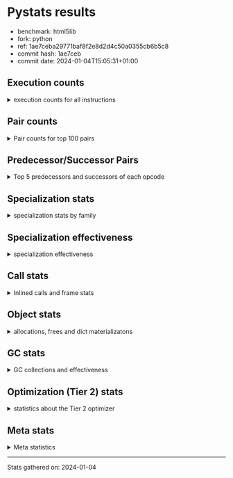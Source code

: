 
# Pystats results

- benchmark: html5lib
- fork: python
- ref: 1ae7ceba29771baf8f2e8d2d4c50a0355cb6b5c8
- commit hash: 1ae7ceb
- commit date: 2024-01-04T15:05:31+01:00

## Execution counts

<details>
<summary> execution counts for all instructions </summary>

|Name | Count | Self | Cumulative | Miss ratio | 
|---|---:|---:|---:|---:|
| LOAD_FAST | 228,736,880 | 23.1% | 23.1% |  |
| LOAD_ATTR_INSTANCE_VALUE | 110,691,520 | 11.2% | 34.3% | 0.0% |
| POP_JUMP_IF_FALSE | 73,815,240 | 7.5% | 41.8% |  |
| LOAD_CONST | 66,852,740 | 6.8% | 48.5% |  |
| STORE_FAST | 58,170,620 | 5.9% | 54.4% |  |
| RESUME_CHECK | 30,149,620 | 3.0% | 57.5% | 0.0% |
| BINARY_SUBSCR_DICT | 20,047,240 | 2.0% | 59.5% |  |
| LOAD_FAST_LOAD_FAST | 19,178,560 | 1.9% | 61.4% |  |
| COMPARE_OP_INT | 18,673,000 | 1.9% | 63.3% |  |
| LOAD_GLOBAL_MODULE | 18,021,520 | 1.8% | 65.1% | 0.0% |
| TO_BOOL_BOOL | 17,455,700 | 1.8% | 66.9% |  |
| STORE_ATTR_INSTANCE_VALUE | 17,162,300 | 1.7% | 68.6% | 0.1% |
| CALL_PY_EXACT_ARGS | 15,482,280 | 1.6% | 70.2% | 22.4% |
| RETURN_VALUE | 15,443,120 | 1.6% | 71.8% |  |
| COMPARE_OP_STR | 14,580,120 | 1.5% | 73.2% | 0.1% |
| RETURN_CONST | 13,791,100 | 1.4% | 74.6% |  |
| LOAD_ATTR_METHOD_NO_DICT | 13,200,260 | 1.3% | 76.0% | 0.1% |
| LOAD_ATTR_METHOD_WITH_VALUES | 12,851,060 | 1.3% | 77.3% | 0.0% |
| POP_JUMP_IF_TRUE | 12,813,160 | 1.3% | 78.6% |  |
| JUMP_BACKWARD | 12,363,960 | 1.2% | 79.8% |  |
| JUMP_FORWARD | 9,769,880 | 1.0% | 80.8% |  |
| CONTAINS_OP | 9,693,600 | 1.0% | 81.8% |  |
| TO_BOOL | 9,517,740 | 1.0% | 82.7% |  |
| POP_TOP | 9,346,680 | 0.9% | 83.7% |  |
| TO_BOOL_LIST | 8,688,900 | 0.9% | 84.6% |  |
| LOAD_GLOBAL_BUILTIN | 8,506,620 | 0.9% | 85.4% |  |
| LOAD_ATTR_SLOT | 7,794,680 | 0.8% | 86.2% | 0.2% |
| BINARY_OP_ADD_INT | 7,139,800 | 0.7% | 86.9% |  |
| BINARY_SUBSCR_STR_INT | 6,937,940 | 0.7% | 87.6% | 0.5% |
| LOAD_ATTR | 6,853,320 | 0.7% | 88.3% |  |
| BINARY_SUBSCR | 6,683,680 | 0.7% | 89.0% |  |
| EXTENDED_ARG | 5,117,820 | 0.5% | 89.5% |  |
| CALL_BOUND_METHOD_EXACT_ARGS | 4,989,160 | 0.5% | 90.0% | 69.5% |
| LOAD_ATTR_PROPERTY | 4,911,360 | 0.5% | 90.5% |  |
| SWAP | 4,424,400 | 0.4% | 91.0% |  |
| COPY | 4,314,260 | 0.4% | 91.4% |  |
| CALL_METHOD_DESCRIPTOR_O | 4,014,620 | 0.4% | 91.8% | 8.6% |
| BUILD_LIST | 3,721,700 | 0.4% | 92.2% |  |
| CALL_LEN | 3,718,480 | 0.4% | 92.6% |  |
| BINARY_OP_ADD_UNICODE | 3,481,620 | 0.4% | 92.9% |  |
| COMPARE_OP | 3,057,000 | 0.3% | 93.2% |  |
| POP_JUMP_IF_NOT_NONE | 3,034,280 | 0.3% | 93.5% |  |
| TO_BOOL_ALWAYS_TRUE | 2,934,540 | 0.3% | 93.8% | 0.0% |
| STORE_SUBSCR_DICT | 2,871,280 | 0.3% | 94.1% |  |
| POP_JUMP_IF_NONE | 2,780,880 | 0.3% | 94.4% |  |
| FOR_ITER_RANGE | 2,508,780 | 0.3% | 94.6% |  |
| STORE_SUBSCR | 2,485,440 | 0.3% | 94.9% |  |
| FOR_ITER | 2,335,280 | 0.2% | 95.1% |  |
| NOP | 2,291,300 | 0.2% | 95.4% |  |
| GET_ITER | 2,279,180 | 0.2% | 95.6% |  |
| CALL_LIST_APPEND | 2,269,680 | 0.2% | 95.8% |  |
| BUILD_TUPLE | 2,228,300 | 0.2% | 96.0% |  |
| IS_OP | 2,175,580 | 0.2% | 96.3% |  |
| CALL_METHOD_DESCRIPTOR_FAST | 2,141,180 | 0.2% | 96.5% | 0.4% |
| CALL_METHOD_DESCRIPTOR_NOARGS | 2,124,980 | 0.2% | 96.7% |  |
| CALL | 2,060,620 | 0.2% | 96.9% |  |
| CALL_PY_WITH_DEFAULTS | 2,039,140 | 0.2% | 97.1% |  |
| CALL_ISINSTANCE | 1,992,460 | 0.2% | 97.3% |  |
| BINARY_SLICE | 1,581,400 | 0.2% | 97.5% |  |
| BUILD_CONST_KEY_MAP | 1,512,580 | 0.2% | 97.6% |  |
| CALL_BUILTIN_CLASS | 1,509,000 | 0.2% | 97.8% |  |
| FOR_ITER_LIST | 1,498,940 | 0.2% | 97.9% | 0.0% |
| STORE_ATTR | 1,440,900 | 0.1% | 98.1% |  |
| LOAD_FAST_CHECK | 1,387,780 | 0.1% | 98.2% |  |
| FOR_ITER_GEN | 1,383,500 | 0.1% | 98.4% |  |
| YIELD_VALUE | 1,383,440 | 0.1% | 98.5% |  |
| BINARY_OP | 1,199,460 | 0.1% | 98.6% |  |
| PUSH_NULL | 969,000 | 0.1% | 98.7% |  |
| STORE_FAST_STORE_FAST | 966,220 | 0.1% | 98.8% |  |
| UNPACK_SEQUENCE_TWO_TUPLE | 963,200 | 0.1% | 98.9% |  |
| BINARY_SUBSCR_LIST_INT | 928,880 | 0.1% | 99.0% | 0.0% |
| STORE_SUBSCR_LIST_INT | 897,140 | 0.1% | 99.1% |  |
| FORMAT_SIMPLE | 891,600 | 0.1% | 99.2% |  |
| CONVERT_VALUE | 891,520 | 0.1% | 99.3% |  |
| BUILD_SLICE | 761,660 | 0.1% | 99.3% |  |
| CALL_BUILTIN_FAST | 635,680 | 0.1% | 99.4% | 0.0% |
| BINARY_OP_SUBTRACT_INT | 546,800 | 0.1% | 99.5% |  |
| TO_BOOL_INT | 516,260 | 0.1% | 99.5% |  |
| TO_BOOL_NONE | 507,240 | 0.1% | 99.6% | 7.0% |
| CALL_KW | 499,800 | 0.1% | 99.6% |  |
| INTERPRETER_EXIT | 493,520 | 0.0% | 99.7% |  |
| EXIT_INIT_CHECK | 464,100 | 0.0% | 99.7% |  |
| CALL_ALLOC_AND_ENTER_INIT | 464,100 | 0.0% | 99.8% |  |
| LOAD_ATTR_MODULE | 453,200 | 0.0% | 99.8% | 0.0% |
| LOAD_DEREF | 449,800 | 0.0% | 99.9% |  |
| COPY_FREE_VARS | 449,060 | 0.0% | 99.9% |  |
| BUILD_STRING | 445,800 | 0.0% | 99.9% |  |
| LOAD_ATTR_CLASS | 176,900 | 0.0% | 100.0% |  |
| BINARY_SUBSCR_TUPLE_INT | 57,560 | 0.0% | 100.0% |  |
| TO_BOOL_STR | 43,400 | 0.0% | 100.0% | 73.5% |
| CALL_BUILTIN_O | 39,460 | 0.0% | 100.0% |  |
| LIST_APPEND | 19,680 | 0.0% | 100.0% |  |
| BINARY_SUBSCR_GETITEM | 16,900 | 0.0% | 100.0% |  |
| STORE_ATTR_SLOT | 15,340 | 0.0% | 100.0% | 91.8% |
| STORE_FAST_LOAD_FAST | 15,080 | 0.0% | 100.0% |  |
| FOR_ITER_TUPLE | 14,400 | 0.0% | 100.0% | 1.7% |
| CALL_BUILTIN_FAST_WITH_KEYWORDS | 11,880 | 0.0% | 100.0% | 1.2% |
| LOAD_ATTR_METHOD_LAZY_DICT | 11,640 | 0.0% | 100.0% |  |
| BUILD_MAP | 10,360 | 0.0% | 100.0% |  |
| LOAD_GLOBAL | 9,980 | 0.0% | 100.0% |  |
| BINARY_OP_INPLACE_ADD_UNICODE | 9,880 | 0.0% | 100.0% |  |
| STORE_NAME | 9,740 | 0.0% | 100.0% |  |
| CALL_METHOD_DESCRIPTOR_FAST_WITH_KEYWORDS | 8,020 | 0.0% | 100.0% |  |
| MAKE_FUNCTION | 7,080 | 0.0% | 100.0% |  |
| LOAD_NAME | 6,520 | 0.0% | 100.0% |  |
| UNPACK_SEQUENCE_LIST | 5,260 | 0.0% | 100.0% |  |
| RESUME | 4,280 | 0.0% | 100.0% | 30.4% |
| MAP_ADD | 4,020 | 0.0% | 100.0% |  |
| LOAD_ATTR_NONDESCRIPTOR_WITH_VALUES | 2,900 | 0.0% | 100.0% |  |
| CALL_FUNCTION_EX | 1,560 | 0.0% | 100.0% |  |
| DICT_MERGE | 1,480 | 0.0% | 100.0% |  |
| CALL_TYPE_1 | 960 | 0.0% | 100.0% |  |
| SET_FUNCTION_ATTRIBUTE | 900 | 0.0% | 100.0% |  |
| LOAD_FAST_AND_CLEAR | 860 | 0.0% | 100.0% |  |
| CHECK_EXC_MATCH | 820 | 0.0% | 100.0% |  |
| POP_EXCEPT | 820 | 0.0% | 100.0% |  |
| PUSH_EXC_INFO | 820 | 0.0% | 100.0% |  |
| CALL_TUPLE_1 | 720 | 0.0% | 100.0% |  |
| UNPACK_SEQUENCE_TUPLE | 660 | 0.0% | 100.0% |  |
| LOAD_BUILD_CLASS | 640 | 0.0% | 100.0% |  |
| UNARY_NOT | 620 | 0.0% | 100.0% |  |
| BINARY_OP_MULTIPLY_INT | 600 | 0.0% | 100.0% |  |
| MAKE_CELL | 460 | 0.0% | 100.0% |  |
| IMPORT_FROM | 440 | 0.0% | 100.0% |  |
| IMPORT_NAME | 420 | 0.0% | 100.0% |  |
| UNPACK_SEQUENCE | 400 | 0.0% | 100.0% |  |
| BEFORE_WITH | 360 | 0.0% | 100.0% |  |
| LOAD_LOCALS | 320 | 0.0% | 100.0% |  |
| LOAD_FROM_DICT_OR_DEREF | 320 | 0.0% | 100.0% |  |
| LOAD_SUPER_ATTR_ATTR | 280 | 0.0% | 100.0% |  |
| RETURN_GENERATOR | 240 | 0.0% | 100.0% |  |
| LIST_EXTEND | 240 | 0.0% | 100.0% |  |
| STORE_DEREF | 240 | 0.0% | 100.0% |  |
| CALL_INTRINSIC_1 | 220 | 0.0% | 100.0% |  |
| LOAD_SUPER_ATTR_METHOD | 220 | 0.0% | 100.0% |  |
| UNARY_NEGATIVE | 180 | 0.0% | 100.0% |  |
| END_FOR | 160 | 0.0% | 100.0% |  |
| UNARY_INVERT | 160 | 0.0% | 100.0% |  |
| LOAD_SUPER_ATTR | 120 | 0.0% | 100.0% |  |
| CALL_STR_1 | 120 | 0.0% | 100.0% |  |
| STORE_SLICE | 80 | 0.0% | 100.0% |  |
| BINARY_OP_SUBTRACT_FLOAT | 60 | 0.0% | 100.0% |  |
| DELETE_SUBSCR | 40 | 0.0% | 100.0% |  |
| COMPARE_OP_FLOAT | 40 | 0.0% | 100.0% |  |
| DICT_UPDATE | 20 | 0.0% | 100.0% |  |


</details>

## Pair counts

<details>
<summary> Pair counts for top 100 pairs </summary>

|Pair | Count | Self | Cumulative | 
|---|---:|---:|---:|
| LOAD_FAST LOAD_ATTR_INSTANCE_VALUE | 90,695,480 | 9.2% | 9.2% |
| POP_JUMP_IF_FALSE LOAD_FAST | 56,885,720 | 5.7% | 14.9% |
| STORE_FAST LOAD_FAST | 40,430,420 | 4.1% | 19.0% |
| LOAD_FAST LOAD_CONST | 31,986,820 | 3.2% | 22.2% |
| RESUME_CHECK LOAD_FAST | 25,495,000 | 2.6% | 24.8% |
| LOAD_ATTR_INSTANCE_VALUE LOAD_FAST | 21,499,280 | 2.2% | 27.0% |
| LOAD_CONST BINARY_SUBSCR_DICT | 16,046,080 | 1.6% | 28.6% |
| COMPARE_OP_INT POP_JUMP_IF_FALSE | 15,526,600 | 1.6% | 30.2% |
| CALL_PY_EXACT_ARGS RESUME_CHECK | 15,416,220 | 1.6% | 31.7% |
| LOAD_FAST STORE_ATTR_INSTANCE_VALUE | 14,542,940 | 1.5% | 33.2% |
| COMPARE_OP_STR POP_JUMP_IF_FALSE | 12,967,700 | 1.3% | 34.5% |
| LOAD_ATTR_INSTANCE_VALUE LOAD_ATTR_INSTANCE_VALUE | 12,404,060 | 1.3% | 35.8% |
| LOAD_CONST COMPARE_OP_STR | 12,321,700 | 1.2% | 37.0% |
| TO_BOOL_BOOL POP_JUMP_IF_FALSE | 12,005,880 | 1.2% | 38.2% |
| LOAD_ATTR_INSTANCE_VALUE STORE_FAST | 9,194,080 | 0.9% | 39.2% |
| LOAD_FAST LOAD_GLOBAL_MODULE | 9,135,080 | 0.9% | 40.1% |
| LOAD_ATTR_INSTANCE_VALUE TO_BOOL | 9,053,700 | 0.9% | 41.0% |
| RETURN_VALUE STORE_FAST | 8,999,740 | 0.9% | 41.9% |
| LOAD_FAST RETURN_VALUE | 8,910,360 | 0.9% | 42.8% |
| TO_BOOL POP_JUMP_IF_FALSE | 8,705,640 | 0.9% | 43.7% |
| TO_BOOL_LIST POP_JUMP_IF_FALSE | 8,688,160 | 0.9% | 44.6% |
| LOAD_ATTR_METHOD_WITH_VALUES CALL_PY_EXACT_ARGS | 8,586,640 | 0.9% | 45.4% |
| LOAD_ATTR_INSTANCE_VALUE TO_BOOL_LIST | 8,250,860 | 0.8% | 46.3% |
| STORE_ATTR_INSTANCE_VALUE LOAD_FAST | 8,234,240 | 0.8% | 47.1% |
| CONTAINS_OP POP_JUMP_IF_FALSE | 8,097,300 | 0.8% | 47.9% |
| LOAD_ATTR_INSTANCE_VALUE LOAD_ATTR_METHOD_WITH_VALUES | 7,992,280 | 0.8% | 48.7% |
| LOAD_ATTR_INSTANCE_VALUE COMPARE_OP_INT | 7,984,840 | 0.8% | 49.5% |
| LOAD_ATTR_INSTANCE_VALUE LOAD_CONST | 7,814,180 | 0.8% | 50.3% |
| RETURN_CONST TO_BOOL_BOOL | 7,533,600 | 0.8% | 51.1% |
| LOAD_ATTR_METHOD_NO_DICT LOAD_FAST | 7,388,780 | 0.7% | 51.8% |
| LOAD_CONST BINARY_OP_ADD_INT | 7,135,480 | 0.7% | 52.6% |
| LOAD_GLOBAL_BUILTIN LOAD_FAST | 7,113,940 | 0.7% | 53.3% |
| LOAD_FAST BINARY_SUBSCR_STR_INT | 6,913,820 | 0.7% | 54.0% |
| BINARY_OP_ADD_INT LOAD_FAST | 6,912,340 | 0.7% | 54.7% |
| BINARY_SUBSCR_STR_INT STORE_FAST | 6,911,980 | 0.7% | 55.4% |
| JUMP_BACKWARD LOAD_FAST | 6,886,000 | 0.7% | 56.1% |
| POP_JUMP_IF_FALSE JUMP_BACKWARD | 6,883,740 | 0.7% | 56.8% |
| LOAD_FAST LOAD_ATTR_SLOT | 6,404,220 | 0.6% | 57.4% |
| LOAD_GLOBAL_MODULE CONTAINS_OP | 6,187,580 | 0.6% | 58.0% |
| LOAD_FAST LOAD_ATTR_METHOD_NO_DICT | 5,875,560 | 0.6% | 58.6% |
| TO_BOOL_BOOL POP_JUMP_IF_TRUE | 5,437,480 | 0.5% | 59.2% |
| LOAD_CONST BINARY_SUBSCR | 5,394,140 | 0.5% | 59.7% |
| LOAD_ATTR LOAD_FAST | 5,356,420 | 0.5% | 60.3% |
| BINARY_SUBSCR_DICT STORE_FAST | 5,245,580 | 0.5% | 60.8% |
| STORE_FAST LOAD_CONST | 5,228,000 | 0.5% | 61.3% |
| STORE_ATTR_INSTANCE_VALUE RETURN_CONST | 5,155,060 | 0.5% | 61.8% |
| LOAD_FAST_LOAD_FAST COMPARE_OP_INT | 5,108,040 | 0.5% | 62.4% |
| LOAD_FAST LOAD_ATTR | 5,020,760 | 0.5% | 62.9% |
| LOAD_FAST TO_BOOL_BOOL | 4,951,480 | 0.5% | 63.4% |
| CALL_BOUND_METHOD_EXACT_ARGS RESUME_CHECK | 4,922,840 | 0.5% | 63.9% |
| LOAD_ATTR_INSTANCE_VALUE RETURN_VALUE | 4,911,640 | 0.5% | 64.4% |
| LOAD_ATTR_PROPERTY RESUME_CHECK | 4,911,360 | 0.5% | 64.9% |
| POP_JUMP_IF_TRUE LOAD_FAST | 4,898,060 | 0.5% | 65.4% |
| POP_TOP LOAD_FAST | 4,779,620 | 0.5% | 65.8% |
| LOAD_ATTR_INSTANCE_VALUE LOAD_ATTR_METHOD_NO_DICT | 4,725,220 | 0.5% | 66.3% |
| LOAD_FAST LOAD_ATTR_PROPERTY | 4,375,480 | 0.4% | 66.8% |
| LOAD_FAST_LOAD_FAST LOAD_ATTR_INSTANCE_VALUE | 4,327,540 | 0.4% | 67.2% |
| POP_JUMP_IF_FALSE LOAD_FAST_LOAD_FAST | 4,256,300 | 0.4% | 67.6% |
| LOAD_GLOBAL_MODULE LOAD_CONST | 4,226,320 | 0.4% | 68.1% |
| JUMP_FORWARD STORE_FAST | 4,150,560 | 0.4% | 68.5% |
| STORE_FAST LOAD_FAST_LOAD_FAST | 3,935,360 | 0.4% | 68.9% |
| RETURN_CONST POP_TOP | 3,801,680 | 0.4% | 69.3% |
| POP_TOP RETURN_CONST | 3,793,640 | 0.4% | 69.6% |
| LOAD_ATTR_INSTANCE_VALUE CALL_BOUND_METHOD_EXACT_ARGS | 3,762,780 | 0.4% | 70.0% |
| STORE_FAST JUMP_FORWARD | 3,751,760 | 0.4% | 70.4% |
| LOAD_CONST LOAD_CONST | 3,722,260 | 0.4% | 70.8% |
| LOAD_CONST STORE_FAST | 3,552,820 | 0.4% | 71.1% |
| BINARY_SUBSCR_DICT LOAD_FAST | 3,330,280 | 0.3% | 71.5% |
| LOAD_ATTR_SLOT LOAD_ATTR_INSTANCE_VALUE | 3,245,800 | 0.3% | 71.8% |
| LOAD_ATTR_INSTANCE_VALUE CALL_PY_EXACT_ARGS | 3,107,280 | 0.3% | 72.1% |
| JUMP_FORWARD LOAD_FAST | 3,099,500 | 0.3% | 72.4% |
| LOAD_FAST STORE_FAST | 3,059,040 | 0.3% | 72.7% |
| LOAD_FAST POP_JUMP_IF_NOT_NONE | 3,033,160 | 0.3% | 73.0% |
| COMPARE_OP_INT POP_JUMP_IF_TRUE | 2,977,380 | 0.3% | 73.3% |
| TO_BOOL_ALWAYS_TRUE POP_JUMP_IF_FALSE | 2,934,540 | 0.3% | 73.6% |
| LOAD_FAST TO_BOOL_ALWAYS_TRUE | 2,934,480 | 0.3% | 73.9% |
| LOAD_FAST CALL_PY_EXACT_ARGS | 2,832,260 | 0.3% | 74.2% |
| LOAD_ATTR_METHOD_WITH_VALUES LOAD_FAST | 2,819,980 | 0.3% | 74.5% |
| RETURN_VALUE JUMP_FORWARD | 2,767,000 | 0.3% | 74.8% |
| BINARY_SUBSCR_DICT LOAD_GLOBAL_MODULE | 2,614,440 | 0.3% | 75.0% |
| POP_JUMP_IF_NOT_NONE LOAD_FAST | 2,584,660 | 0.3% | 75.3% |
| LOAD_ATTR_SLOT LOAD_ATTR_METHOD_WITH_VALUES | 2,493,440 | 0.3% | 75.6% |
| FOR_ITER_RANGE STORE_FAST | 2,493,040 | 0.3% | 75.8% |
| JUMP_BACKWARD FOR_ITER_RANGE | 2,492,960 | 0.3% | 76.1% |
| COMPARE_OP POP_JUMP_IF_FALSE | 2,487,420 | 0.3% | 76.3% |
| STORE_SUBSCR JUMP_BACKWARD | 2,470,320 | 0.2% | 76.6% |
| LOAD_FAST_LOAD_FAST STORE_ATTR_INSTANCE_VALUE | 2,464,960 | 0.2% | 76.8% |
| LOAD_CONST LOAD_FAST_LOAD_FAST | 2,462,820 | 0.2% | 77.1% |
| LOAD_FAST_LOAD_FAST STORE_SUBSCR | 2,462,760 | 0.2% | 77.3% |
| LOAD_ATTR_INSTANCE_VALUE CALL_LEN | 2,438,320 | 0.2% | 77.6% |
| LOAD_CONST LOAD_FAST | 2,417,040 | 0.2% | 77.8% |
| BINARY_OP_ADD_UNICODE SWAP | 2,381,720 | 0.2% | 78.0% |
| CALL_LEN LOAD_CONST | 2,255,500 | 0.2% | 78.3% |
| POP_JUMP_IF_TRUE LOAD_FAST_LOAD_FAST | 2,240,940 | 0.2% | 78.5% |
| BINARY_SUBSCR_DICT LOAD_CONST | 2,183,360 | 0.2% | 78.7% |
| LOAD_GLOBAL_MODULE IS_OP | 2,174,740 | 0.2% | 78.9% |
| IS_OP POP_JUMP_IF_FALSE | 2,174,520 | 0.2% | 79.2% |
| LOAD_FAST CALL_METHOD_DESCRIPTOR_O | 2,158,800 | 0.2% | 79.4% |
| LOAD_ATTR_METHOD_NO_DICT CALL_METHOD_DESCRIPTOR_NOARGS | 2,124,380 | 0.2% | 79.6% |
| CALL_PY_WITH_DEFAULTS RESUME_CHECK | 2,038,700 | 0.2% | 79.8% |


</details>

## Predecessor/Successor Pairs

<details>
<summary> Top 5 predecessors and successors of each opcode </summary>

### BINARY_SLICE

<details>
<summary> Successors and predecessors for BINARY_SLICE </summary>

|Predecessors | Count | Percentage | 
|---|---:|---:|
| LOAD_FAST | 1,077,840 | 68.2% |
| LOAD_CONST | 474,760 | 30.0% |
| BINARY_OP_ADD_INT | 28,720 | 1.8% |
| BINARY_OP | 80 | 0.0% |

|Successors | Count | Percentage | 
|---|---:|---:|
| CALL_LIST_APPEND | 1,059,440 | 67.0% |
| GET_ITER | 456,800 | 28.9% |
| STORE_FAST | 26,640 | 1.7% |
| LOAD_CONST | 18,480 | 1.2% |
| CALL_METHOD_DESCRIPTOR_O | 8,240 | 0.5% |


</details>

### STORE_SLICE

<details>
<summary> Successors and predecessors for STORE_SLICE </summary>

|Predecessors | Count | Percentage | 
|---|---:|---:|
| LOAD_CONST | 80 | 100.0% |

|Successors | Count | Percentage | 
|---|---:|---:|
| LOAD_FAST | 80 | 100.0% |


</details>

### CACHE

<details>
<summary> Successors and predecessors for CACHE </summary>

|Successors | Count | Percentage | 
|---|---:|---:|
| RESUME_CHECK | 491,540 | 99.5% |
| COPY_FREE_VARS | 1,120 | 0.2% |
| RESUME | 940 | 0.2% |
| RETURN_GENERATOR | 160 | 0.0% |
| POP_TOP | 100 | 0.0% |


</details>

### BEFORE_WITH

<details>
<summary> Successors and predecessors for BEFORE_WITH </summary>

|Predecessors | Count | Percentage | 
|---|---:|---:|
| CALL | 160 | 44.4% |
| RETURN_VALUE | 80 | 22.2% |
| LOAD_ATTR_INSTANCE_VALUE | 80 | 22.2% |
| CALL_BUILTIN_FAST_WITH_KEYWORDS | 40 | 11.1% |

|Successors | Count | Percentage | 
|---|---:|---:|
| POP_TOP | 320 | 88.9% |
| STORE_FAST | 40 | 11.1% |


</details>

### BINARY_OP_INPLACE_ADD_UNICODE

<details>
<summary> Successors and predecessors for BINARY_OP_INPLACE_ADD_UNICODE </summary>

|Predecessors | Count | Percentage | 
|---|---:|---:|
| CALL_METHOD_DESCRIPTOR_O | 4,120 | 41.7% |
| LOAD_FAST_LOAD_FAST | 2,680 | 27.1% |
| BINARY_SUBSCR_STR_INT | 1,600 | 16.2% |
| RETURN_VALUE | 1,400 | 14.2% |
| BINARY_OP | 80 | 0.8% |

|Successors | Count | Percentage | 
|---|---:|---:|
| LOAD_FAST | 4,420 | 44.7% |
| JUMP_FORWARD | 4,140 | 41.9% |
| LOAD_GLOBAL_BUILTIN | 1,300 | 13.2% |
| LOAD_GLOBAL | 20 | 0.2% |


</details>

### BINARY_SUBSCR

<details>
<summary> Successors and predecessors for BINARY_SUBSCR </summary>

|Predecessors | Count | Percentage | 
|---|---:|---:|
| LOAD_CONST | 5,394,140 | 80.7% |
| BUILD_SLICE | 761,660 | 11.4% |
| LOAD_FAST | 520,040 | 7.8% |
| BINARY_SUBSCR | 7,380 | 0.1% |
| COPY | 360 | 0.0% |

|Successors | Count | Percentage | 
|---|---:|---:|
| JUMP_FORWARD | 1,383,520 | 20.7% |
| LOAD_CONST | 1,199,880 | 18.0% |
| STORE_FAST | 1,199,760 | 18.0% |
| GET_ITER | 761,480 | 11.4% |
| LOAD_ATTR_PROPERTY | 531,080 | 7.9% |


</details>

### CHECK_EXC_MATCH

<details>
<summary> Successors and predecessors for CHECK_EXC_MATCH </summary>

|Predecessors | Count | Percentage | 
|---|---:|---:|
| LOAD_GLOBAL_BUILTIN | 780 | 95.1% |
| LOAD_GLOBAL | 40 | 4.9% |

|Successors | Count | Percentage | 
|---|---:|---:|
| POP_JUMP_IF_FALSE | 820 | 100.0% |


</details>

### DELETE_SUBSCR

<details>
<summary> Successors and predecessors for DELETE_SUBSCR </summary>

|Predecessors | Count | Percentage | 
|---|---:|---:|
| LOAD_FAST | 40 | 100.0% |

|Successors | Count | Percentage | 
|---|---:|---:|
| LOAD_GLOBAL_MODULE | 40 | 100.0% |


</details>

### END_FOR

<details>
<summary> Successors and predecessors for END_FOR </summary>

|Predecessors | Count | Percentage | 
|---|---:|---:|
| RETURN_CONST | 160 | 100.0% |

|Successors | Count | Percentage | 
|---|---:|---:|
| LOAD_CONST | 160 | 100.0% |


</details>

### EXIT_INIT_CHECK

<details>
<summary> Successors and predecessors for EXIT_INIT_CHECK </summary>

|Predecessors | Count | Percentage | 
|---|---:|---:|
| RETURN_CONST | 464,100 | 100.0% |

|Successors | Count | Percentage | 
|---|---:|---:|
| RETURN_VALUE | 464,100 | 100.0% |


</details>

### FORMAT_SIMPLE

<details>
<summary> Successors and predecessors for FORMAT_SIMPLE </summary>

|Predecessors | Count | Percentage | 
|---|---:|---:|
| CONVERT_VALUE | 891,520 | 100.0% |
| LOAD_FAST | 40 | 0.0% |
| LOAD_ATTR_MODULE | 40 | 0.0% |

|Successors | Count | Percentage | 
|---|---:|---:|
| BUILD_STRING | 445,800 | 50.0% |
| LOAD_CONST | 445,800 | 50.0% |


</details>

### GET_ITER

<details>
<summary> Successors and predecessors for GET_ITER </summary>

|Predecessors | Count | Percentage | 
|---|---:|---:|
| BINARY_SUBSCR | 761,480 | 33.4% |
| CALL_BUILTIN_CLASS | 757,460 | 33.2% |
| BINARY_SLICE | 456,800 | 20.0% |
| CALL_METHOD_DESCRIPTOR_NOARGS | 284,040 | 12.5% |
| LOAD_FAST | 15,880 | 0.7% |

|Successors | Count | Percentage | 
|---|---:|---:|
| FOR_ITER_LIST | 1,096,440 | 48.1% |
| FOR_ITER | 1,038,460 | 45.6% |
| EXTENDED_ARG | 124,560 | 5.5% |
| FOR_ITER_RANGE | 15,600 | 0.7% |
| FOR_ITER_TUPLE | 3,340 | 0.1% |


</details>

### INTERPRETER_EXIT

<details>
<summary> Successors and predecessors for INTERPRETER_EXIT </summary>

|Predecessors | Count | Percentage | 
|---|---:|---:|
| RETURN_CONST | 454,700 | 92.1% |
| RETURN_VALUE | 38,560 | 7.8% |
| RETURN_GENERATOR | 160 | 0.0% |
| YIELD_VALUE | 100 | 0.0% |


</details>

### LOAD_BUILD_CLASS

<details>
<summary> Successors and predecessors for LOAD_BUILD_CLASS </summary>

|Predecessors | Count | Percentage | 
|---|---:|---:|
| STORE_FAST | 440 | 68.8% |
| STORE_DEREF | 160 | 25.0% |
| STORE_NAME | 20 | 3.1% |
| RESUME | 20 | 3.1% |

|Successors | Count | Percentage | 
|---|---:|---:|
| PUSH_NULL | 640 | 100.0% |


</details>

### LOAD_LOCALS

<details>
<summary> Successors and predecessors for LOAD_LOCALS </summary>

|Predecessors | Count | Percentage | 
|---|---:|---:|
| LOAD_CONST | 200 | 62.5% |
| STORE_NAME | 120 | 37.5% |

|Successors | Count | Percentage | 
|---|---:|---:|
| LOAD_FROM_DICT_OR_DEREF | 320 | 100.0% |


</details>

### MAKE_FUNCTION

<details>
<summary> Successors and predecessors for MAKE_FUNCTION </summary>

|Predecessors | Count | Percentage | 
|---|---:|---:|
| LOAD_CONST | 7,080 | 100.0% |

|Successors | Count | Percentage | 
|---|---:|---:|
| STORE_NAME | 5,900 | 83.3% |
| SET_FUNCTION_ATTRIBUTE | 880 | 12.4% |
| LOAD_CONST | 260 | 3.7% |
| STORE_FAST | 40 | 0.6% |


</details>

### NOP

<details>
<summary> Successors and predecessors for NOP </summary>

|Predecessors | Count | Percentage | 
|---|---:|---:|
| STORE_FAST | 1,134,580 | 49.5% |
| RESUME_CHECK | 1,100,220 | 48.0% |
| NOP | 22,660 | 1.0% |
| STORE_FAST_STORE_FAST | 22,600 | 1.0% |
| JUMP_FORWARD | 4,480 | 0.2% |

|Successors | Count | Percentage | 
|---|---:|---:|
| LOAD_FAST | 1,161,420 | 50.7% |
| LOAD_GLOBAL_MODULE | 1,104,740 | 48.2% |
| NOP | 22,660 | 1.0% |
| LOAD_FAST_LOAD_FAST | 1,680 | 0.1% |
| LOAD_GLOBAL_BUILTIN | 360 | 0.0% |


</details>

### POP_EXCEPT

<details>
<summary> Successors and predecessors for POP_EXCEPT </summary>

|Predecessors | Count | Percentage | 
|---|---:|---:|
| POP_TOP | 260 | 31.7% |
| STORE_ATTR_INSTANCE_VALUE | 260 | 31.7% |
| STORE_FAST | 160 | 19.5% |
| STORE_SUBSCR_DICT | 100 | 12.2% |
| STORE_SUBSCR | 20 | 2.4% |

|Successors | Count | Percentage | 
|---|---:|---:|
| JUMP_FORWARD | 260 | 31.7% |
| RETURN_CONST | 260 | 31.7% |
| EXTENDED_ARG | 200 | 24.4% |
| JUMP_BACKWARD | 80 | 9.8% |
| RETURN_VALUE | 20 | 2.4% |


</details>

### POP_TOP

<details>
<summary> Successors and predecessors for POP_TOP </summary>

|Predecessors | Count | Percentage | 
|---|---:|---:|
| RETURN_CONST | 3,801,680 | 40.7% |
| CALL_METHOD_DESCRIPTOR_O | 1,721,460 | 18.4% |
| RESUME_CHECK | 1,383,420 | 14.8% |
| POP_JUMP_IF_FALSE | 604,600 | 6.5% |
| CALL | 449,240 | 4.8% |

|Successors | Count | Percentage | 
|---|---:|---:|
| LOAD_FAST | 4,779,620 | 51.1% |
| RETURN_CONST | 3,793,640 | 40.6% |
| LOAD_FAST_LOAD_FAST | 446,900 | 4.8% |
| RETURN_VALUE | 169,160 | 1.8% |
| JUMP_FORWARD | 138,920 | 1.5% |


</details>

### PUSH_EXC_INFO

<details>
<summary> Successors and predecessors for PUSH_EXC_INFO </summary>

|Predecessors | Count | Percentage | 
|---|---:|---:|
| BINARY_SUBSCR_DICT | 440 | 53.7% |
| BINARY_SUBSCR_STR_INT | 260 | 31.7% |
| STORE_SUBSCR | 80 | 9.8% |
| BINARY_SUBSCR | 40 | 4.9% |

|Successors | Count | Percentage | 
|---|---:|---:|
| LOAD_GLOBAL_BUILTIN | 760 | 92.7% |
| LOAD_GLOBAL | 60 | 7.3% |


</details>

### PUSH_NULL

<details>
<summary> Successors and predecessors for PUSH_NULL </summary>

|Predecessors | Count | Percentage | 
|---|---:|---:|
| LOAD_FAST | 958,320 | 98.9% |
| LOAD_FAST_LOAD_FAST | 3,680 | 0.4% |
| LOAD_ATTR_MODULE | 2,580 | 0.3% |
| LOAD_ATTR | 1,820 | 0.2% |
| STORE_FAST_LOAD_FAST | 760 | 0.1% |

|Successors | Count | Percentage | 
|---|---:|---:|
| LOAD_FAST | 902,700 | 93.2% |
| LOAD_FAST_LOAD_FAST | 22,140 | 2.3% |
| CALL_BOUND_METHOD_EXACT_ARGS | 19,400 | 2.0% |
| LOAD_CONST | 15,360 | 1.6% |
| LOAD_GLOBAL_MODULE | 8,060 | 0.8% |


</details>

### RETURN_GENERATOR

<details>
<summary> Successors and predecessors for RETURN_GENERATOR </summary>

|Predecessors | Count | Percentage | 
|---|---:|---:|
| CACHE | 160 | 66.7% |
| COPY_FREE_VARS | 80 | 33.3% |

|Successors | Count | Percentage | 
|---|---:|---:|
| INTERPRETER_EXIT | 160 | 66.7% |
| CALL_BUILTIN_FAST_WITH_KEYWORDS | 80 | 33.3% |


</details>

### RETURN_VALUE

<details>
<summary> Successors and predecessors for RETURN_VALUE </summary>

|Predecessors | Count | Percentage | 
|---|---:|---:|
| LOAD_FAST | 8,910,360 | 57.7% |
| LOAD_ATTR_INSTANCE_VALUE | 4,911,640 | 31.8% |
| RETURN_CONST | 871,840 | 5.6% |
| EXIT_INIT_CHECK | 464,100 | 3.0% |
| POP_TOP | 169,160 | 1.1% |

|Successors | Count | Percentage | 
|---|---:|---:|
| STORE_FAST | 8,999,740 | 58.3% |
| JUMP_FORWARD | 2,767,000 | 17.9% |
| LOAD_FAST | 844,000 | 5.5% |
| BINARY_OP_ADD_UNICODE | 758,720 | 4.9% |
| TO_BOOL_BOOL | 561,200 | 3.6% |


</details>

### STORE_SUBSCR

<details>
<summary> Successors and predecessors for STORE_SUBSCR </summary>

|Predecessors | Count | Percentage | 
|---|---:|---:|
| LOAD_FAST_LOAD_FAST | 2,462,760 | 99.1% |
| BINARY_OP | 20,480 | 0.8% |
| STORE_SUBSCR | 700 | 0.0% |
| LOAD_CONST | 600 | 0.0% |
| LOAD_FAST | 500 | 0.0% |

|Successors | Count | Percentage | 
|---|---:|---:|
| JUMP_BACKWARD | 2,470,320 | 99.4% |
| JUMP_FORWARD | 10,840 | 0.4% |
| LOAD_FAST | 2,240 | 0.1% |
| STORE_SUBSCR | 700 | 0.0% |
| RETURN_CONST | 360 | 0.0% |


</details>

### TO_BOOL

<details>
<summary> Successors and predecessors for TO_BOOL </summary>

|Predecessors | Count | Percentage | 
|---|---:|---:|
| LOAD_ATTR_INSTANCE_VALUE | 9,053,700 | 95.1% |
| LOAD_FAST | 452,400 | 4.8% |
| COPY | 5,320 | 0.1% |
| TO_BOOL | 3,700 | 0.0% |
| LOAD_ATTR | 600 | 0.0% |

|Successors | Count | Percentage | 
|---|---:|---:|
| POP_JUMP_IF_FALSE | 8,705,640 | 91.5% |
| POP_JUMP_IF_TRUE | 806,580 | 8.5% |
| TO_BOOL | 3,700 | 0.0% |
| TO_BOOL_BOOL | 1,360 | 0.0% |
| TO_BOOL_NONE | 240 | 0.0% |


</details>

### UNARY_INVERT

<details>
<summary> Successors and predecessors for UNARY_INVERT </summary>

|Predecessors | Count | Percentage | 
|---|---:|---:|
| LOAD_FAST | 160 | 100.0% |

|Successors | Count | Percentage | 
|---|---:|---:|
| BINARY_OP | 160 | 100.0% |


</details>

### UNARY_NEGATIVE

<details>
<summary> Successors and predecessors for UNARY_NEGATIVE </summary>

|Predecessors | Count | Percentage | 
|---|---:|---:|
| LOAD_FAST | 180 | 100.0% |

|Successors | Count | Percentage | 
|---|---:|---:|
| CALL_BUILTIN_CLASS | 180 | 100.0% |


</details>

### UNARY_NOT

<details>
<summary> Successors and predecessors for UNARY_NOT </summary>

|Predecessors | Count | Percentage | 
|---|---:|---:|
| TO_BOOL_INT | 360 | 58.1% |
| TO_BOOL_LIST | 260 | 41.9% |

|Successors | Count | Percentage | 
|---|---:|---:|
| COPY | 360 | 58.1% |
| CALL_PY_EXACT_ARGS | 260 | 41.9% |


</details>

### BINARY_OP

<details>
<summary> Successors and predecessors for BINARY_OP </summary>

|Predecessors | Count | Percentage | 
|---|---:|---:|
| CONTAINS_OP | 1,153,760 | 96.2% |
| LOAD_CONST | 29,440 | 2.5% |
| LOAD_FAST | 5,780 | 0.5% |
| LOAD_GLOBAL_MODULE | 4,100 | 0.3% |
| BINARY_OP | 1,860 | 0.2% |

|Successors | Count | Percentage | 
|---|---:|---:|
| TO_BOOL_BOOL | 1,153,720 | 96.2% |
| STORE_SUBSCR | 20,480 | 1.7% |
| COMPARE_OP | 8,200 | 0.7% |
| STORE_FAST | 6,380 | 0.5% |
| TO_BOOL_INT | 3,360 | 0.3% |


</details>

### BUILD_CONST_KEY_MAP

<details>
<summary> Successors and predecessors for BUILD_CONST_KEY_MAP </summary>

|Predecessors | Count | Percentage | 
|---|---:|---:|
| LOAD_CONST | 1,512,580 | 100.0% |

|Successors | Count | Percentage | 
|---|---:|---:|
| LOAD_FAST | 872,320 | 57.7% |
| CALL_METHOD_DESCRIPTOR_O | 510,720 | 33.8% |
| STORE_FAST | 128,680 | 8.5% |
| RETURN_VALUE | 520 | 0.0% |
| CALL | 320 | 0.0% |


</details>

### BUILD_LIST

<details>
<summary> Successors and predecessors for BUILD_LIST </summary>

|Predecessors | Count | Percentage | 
|---|---:|---:|
| STORE_FAST | 1,269,800 | 34.1% |
| STORE_ATTR_INSTANCE_VALUE | 894,660 | 24.0% |
| LOAD_FAST | 870,660 | 23.4% |
| LOAD_CONST | 675,180 | 18.1% |
| RETURN_VALUE | 4,960 | 0.1% |

|Successors | Count | Percentage | 
|---|---:|---:|
| STORE_FAST | 1,277,900 | 34.3% |
| LOAD_CONST | 1,257,480 | 33.8% |
| LOAD_FAST | 896,220 | 24.1% |
| CALL_LIST_APPEND | 287,800 | 7.7% |
| CALL | 1,000 | 0.0% |


</details>

### BUILD_MAP

<details>
<summary> Successors and predecessors for BUILD_MAP </summary>

|Predecessors | Count | Percentage | 
|---|---:|---:|
| STORE_ATTR_SLOT | 7,320 | 70.7% |
| BUILD_TUPLE | 640 | 6.2% |
| LOAD_FAST | 620 | 6.0% |
| STORE_ATTR_INSTANCE_VALUE | 520 | 5.0% |
| POP_JUMP_IF_NOT_NONE | 480 | 4.6% |

|Successors | Count | Percentage | 
|---|---:|---:|
| LOAD_FAST | 9,360 | 90.3% |
| STORE_FAST | 720 | 6.9% |
| SWAP | 160 | 1.5% |
| LOAD_DEREF | 60 | 0.6% |
| CALL | 20 | 0.2% |


</details>

### BUILD_SLICE

<details>
<summary> Successors and predecessors for BUILD_SLICE </summary>

|Predecessors | Count | Percentage | 
|---|---:|---:|
| LOAD_CONST | 761,660 | 100.0% |

|Successors | Count | Percentage | 
|---|---:|---:|
| BINARY_SUBSCR | 761,660 | 100.0% |


</details>

### BUILD_STRING

<details>
<summary> Successors and predecessors for BUILD_STRING </summary>

|Predecessors | Count | Percentage | 
|---|---:|---:|
| FORMAT_SIMPLE | 445,800 | 100.0% |

|Successors | Count | Percentage | 
|---|---:|---:|
| STORE_FAST | 445,800 | 100.0% |


</details>

### BUILD_TUPLE

<details>
<summary> Successors and predecessors for BUILD_TUPLE </summary>

|Predecessors | Count | Percentage | 
|---|---:|---:|
| LOAD_FAST_LOAD_FAST | 1,110,340 | 49.8% |
| LOAD_FAST | 633,840 | 28.4% |
| LOAD_ATTR_INSTANCE_VALUE | 446,200 | 20.0% |
| CALL_BUILTIN_O | 16,520 | 0.7% |
| BUILD_TUPLE | 6,360 | 0.3% |

|Successors | Count | Percentage | 
|---|---:|---:|
| BINARY_SUBSCR_DICT | 1,099,580 | 49.3% |
| STORE_FAST | 642,320 | 28.8% |
| LOAD_FAST | 447,400 | 20.1% |
| CALL_LIST_APPEND | 8,600 | 0.4% |
| BUILD_TUPLE | 6,360 | 0.3% |


</details>

### CALL

<details>
<summary> Successors and predecessors for CALL </summary>

|Predecessors | Count | Percentage | 
|---|---:|---:|
| LOAD_ATTR_INSTANCE_VALUE | 1,568,860 | 76.1% |
| RETURN_VALUE | 449,100 | 21.8% |
| LOAD_FAST | 21,940 | 1.1% |
| LOAD_ATTR | 3,400 | 0.2% |
| CALL | 3,380 | 0.2% |

|Successors | Count | Percentage | 
|---|---:|---:|
| STORE_FAST | 1,112,000 | 54.0% |
| POP_TOP | 449,240 | 21.8% |
| LOAD_FAST | 447,640 | 21.7% |
| RETURN_VALUE | 18,440 | 0.9% |
| TO_BOOL_BOOL | 10,440 | 0.5% |


</details>

### CALL_FUNCTION_EX

<details>
<summary> Successors and predecessors for CALL_FUNCTION_EX </summary>

|Predecessors | Count | Percentage | 
|---|---:|---:|
| DICT_MERGE | 1,480 | 94.9% |
| LOAD_FAST | 80 | 5.1% |

|Successors | Count | Percentage | 
|---|---:|---:|
| POP_TOP | 480 | 30.8% |
| RETURN_VALUE | 440 | 28.2% |
| COPY_FREE_VARS | 240 | 15.4% |
| RESUME_CHECK | 180 | 11.5% |
| LOAD_FAST | 160 | 10.3% |


</details>

### CALL_INTRINSIC_1

<details>
<summary> Successors and predecessors for CALL_INTRINSIC_1 </summary>

|Predecessors | Count | Percentage | 
|---|---:|---:|
| LIST_EXTEND | 220 | 100.0% |

|Successors | Count | Percentage | 
|---|---:|---:|
| BUILD_MAP | 220 | 100.0% |


</details>

### CALL_KW

<details>
<summary> Successors and predecessors for CALL_KW </summary>

|Predecessors | Count | Percentage | 
|---|---:|---:|
| LOAD_CONST | 499,800 | 100.0% |

|Successors | Count | Percentage | 
|---|---:|---:|
| RESUME_CHECK | 499,540 | 99.9% |
| STORE_FAST | 200 | 0.0% |
| RESUME | 60 | 0.0% |


</details>

### COMPARE_OP

<details>
<summary> Successors and predecessors for COMPARE_OP </summary>

|Predecessors | Count | Percentage | 
|---|---:|---:|
| LOAD_FAST | 1,748,780 | 57.2% |
| LOAD_GLOBAL_MODULE | 908,300 | 29.7% |
| LOAD_FAST_LOAD_FAST | 173,140 | 5.7% |
| BINARY_SUBSCR | 169,180 | 5.5% |
| LOAD_ATTR_INSTANCE_VALUE | 37,660 | 1.2% |

|Successors | Count | Percentage | 
|---|---:|---:|
| POP_JUMP_IF_FALSE | 2,487,420 | 81.4% |
| POP_JUMP_IF_TRUE | 562,740 | 18.4% |
| COMPARE_OP | 3,720 | 0.1% |
| COMPARE_OP_STR | 2,060 | 0.1% |
| COMPARE_OP_INT | 920 | 0.0% |


</details>

### CONTAINS_OP

<details>
<summary> Successors and predecessors for CONTAINS_OP </summary>

|Predecessors | Count | Percentage | 
|---|---:|---:|
| LOAD_GLOBAL_MODULE | 6,187,580 | 63.8% |
| LOAD_FAST | 1,304,480 | 13.5% |
| LOAD_ATTR_INSTANCE_VALUE | 879,400 | 9.1% |
| LOAD_ATTR_SLOT | 871,960 | 9.0% |
| CALL_BUILTIN_CLASS | 274,540 | 2.8% |

|Successors | Count | Percentage | 
|---|---:|---:|
| POP_JUMP_IF_FALSE | 8,097,300 | 83.5% |
| BINARY_OP | 1,153,760 | 11.9% |
| POP_JUMP_IF_TRUE | 436,800 | 4.5% |
| RETURN_VALUE | 4,400 | 0.0% |
| EXTENDED_ARG | 1,300 | 0.0% |


</details>

### CONVERT_VALUE

<details>
<summary> Successors and predecessors for CONVERT_VALUE </summary>

|Predecessors | Count | Percentage | 
|---|---:|---:|
| LOAD_FAST | 891,520 | 100.0% |

|Successors | Count | Percentage | 
|---|---:|---:|
| FORMAT_SIMPLE | 891,520 | 100.0% |


</details>

### COPY

<details>
<summary> Successors and predecessors for COPY </summary>

|Predecessors | Count | Percentage | 
|---|---:|---:|
| LOAD_CONST | 1,864,220 | 43.2% |
| COPY | 1,863,520 | 43.2% |
| BINARY_SUBSCR | 331,560 | 7.7% |
| LOAD_ATTR_INSTANCE_VALUE | 185,760 | 4.3% |
| COMPARE_OP_STR | 37,580 | 0.9% |

|Successors | Count | Percentage | 
|---|---:|---:|
| COPY | 1,863,520 | 43.2% |
| BINARY_SUBSCR_DICT | 1,254,840 | 29.1% |
| BINARY_SUBSCR_LIST_INT | 608,320 | 14.1% |
| LOAD_ATTR | 511,400 | 11.9% |
| TO_BOOL_BOOL | 37,920 | 0.9% |


</details>

### COPY_FREE_VARS

<details>
<summary> Successors and predecessors for COPY_FREE_VARS </summary>

|Predecessors | Count | Percentage | 
|---|---:|---:|
| CALL_ALLOC_AND_ENTER_INIT | 446,780 | 99.5% |
| CACHE | 1,120 | 0.2% |
| CALL_PY_WITH_DEFAULTS | 440 | 0.1% |
| CALL | 260 | 0.1% |
| CALL_FUNCTION_EX | 240 | 0.1% |

|Successors | Count | Percentage | 
|---|---:|---:|
| RESUME_CHECK | 448,340 | 99.8% |
| RESUME | 600 | 0.1% |
| RETURN_GENERATOR | 80 | 0.0% |
| MAKE_CELL | 40 | 0.0% |


</details>

### DICT_MERGE

<details>
<summary> Successors and predecessors for DICT_MERGE </summary>

|Predecessors | Count | Percentage | 
|---|---:|---:|
| LOAD_FAST | 1,480 | 100.0% |

|Successors | Count | Percentage | 
|---|---:|---:|
| CALL_FUNCTION_EX | 1,480 | 100.0% |


</details>

### DICT_UPDATE

<details>
<summary> Successors and predecessors for DICT_UPDATE </summary>

|Predecessors | Count | Percentage | 
|---|---:|---:|
| BUILD_CONST_KEY_MAP | 20 | 100.0% |

|Successors | Count | Percentage | 
|---|---:|---:|
| RETURN_VALUE | 20 | 100.0% |


</details>

### EXTENDED_ARG

<details>
<summary> Successors and predecessors for EXTENDED_ARG </summary>

|Predecessors | Count | Percentage | 
|---|---:|---:|
| JUMP_BACKWARD | 1,407,560 | 27.5% |
| LOAD_FAST | 1,383,360 | 27.0% |
| POP_JUMP_IF_TRUE | 1,383,360 | 27.0% |
| STORE_FAST | 304,860 | 6.0% |
| STORE_ATTR_INSTANCE_VALUE | 287,820 | 5.6% |

|Successors | Count | Percentage | 
|---|---:|---:|
| JUMP_BACKWARD | 1,420,480 | 27.8% |
| FOR_ITER_GEN | 1,383,480 | 27.0% |
| POP_JUMP_IF_NONE | 1,383,360 | 27.0% |
| JUMP_FORWARD | 593,560 | 11.6% |
| POP_JUMP_IF_FALSE | 188,300 | 3.7% |


</details>

### FOR_ITER

<details>
<summary> Successors and predecessors for FOR_ITER </summary>

|Predecessors | Count | Percentage | 
|---|---:|---:|
| JUMP_BACKWARD | 1,294,900 | 55.4% |
| GET_ITER | 1,038,460 | 44.5% |
| FOR_ITER | 1,540 | 0.1% |
| SWAP | 220 | 0.0% |
| EXTENDED_ARG | 80 | 0.0% |

|Successors | Count | Percentage | 
|---|---:|---:|
| STORE_FAST | 1,757,180 | 75.2% |
| UNPACK_SEQUENCE_TWO_TUPLE | 291,400 | 12.5% |
| RETURN_CONST | 283,640 | 12.1% |
| FOR_ITER | 1,540 | 0.1% |
| LOAD_FAST | 300 | 0.0% |


</details>

### IMPORT_FROM

<details>
<summary> Successors and predecessors for IMPORT_FROM </summary>

|Predecessors | Count | Percentage | 
|---|---:|---:|
| IMPORT_NAME | 360 | 81.8% |
| STORE_NAME | 80 | 18.2% |

|Successors | Count | Percentage | 
|---|---:|---:|
| STORE_NAME | 280 | 63.6% |
| STORE_FAST | 160 | 36.4% |


</details>

### IMPORT_NAME

<details>
<summary> Successors and predecessors for IMPORT_NAME </summary>

|Predecessors | Count | Percentage | 
|---|---:|---:|
| LOAD_CONST | 420 | 100.0% |

|Successors | Count | Percentage | 
|---|---:|---:|
| IMPORT_FROM | 360 | 85.7% |
| STORE_NAME | 60 | 14.3% |


</details>

### IS_OP

<details>
<summary> Successors and predecessors for IS_OP </summary>

|Predecessors | Count | Percentage | 
|---|---:|---:|
| LOAD_GLOBAL_MODULE | 2,174,740 | 100.0% |
| LOAD_FAST | 300 | 0.0% |
| LOAD_GLOBAL | 260 | 0.0% |
| LOAD_GLOBAL_BUILTIN | 260 | 0.0% |
| LOAD_DEREF | 20 | 0.0% |

|Successors | Count | Percentage | 
|---|---:|---:|
| POP_JUMP_IF_FALSE | 2,174,520 | 100.0% |
| POP_JUMP_IF_TRUE | 1,060 | 0.0% |


</details>

### JUMP_BACKWARD

<details>
<summary> Successors and predecessors for JUMP_BACKWARD </summary>

|Predecessors | Count | Percentage | 
|---|---:|---:|
| POP_JUMP_IF_FALSE | 6,883,740 | 55.7% |
| STORE_SUBSCR | 2,470,320 | 20.0% |
| EXTENDED_ARG | 1,420,480 | 11.5% |
| POP_JUMP_IF_TRUE | 1,258,420 | 10.2% |
| STORE_SUBSCR_DICT | 287,800 | 2.3% |

|Successors | Count | Percentage | 
|---|---:|---:|
| LOAD_FAST | 6,886,000 | 55.7% |
| FOR_ITER_RANGE | 2,492,960 | 20.2% |
| EXTENDED_ARG | 1,407,560 | 11.4% |
| FOR_ITER | 1,294,900 | 10.5% |
| FOR_ITER_LIST | 253,780 | 2.1% |


</details>

### JUMP_FORWARD

<details>
<summary> Successors and predecessors for JUMP_FORWARD </summary>

|Predecessors | Count | Percentage | 
|---|---:|---:|
| STORE_FAST | 3,751,760 | 38.4% |
| RETURN_VALUE | 2,767,000 | 28.3% |
| BINARY_SUBSCR | 1,383,520 | 14.2% |
| STORE_ATTR_INSTANCE_VALUE | 1,059,260 | 10.8% |
| EXTENDED_ARG | 593,560 | 6.1% |

|Successors | Count | Percentage | 
|---|---:|---:|
| STORE_FAST | 4,150,560 | 42.5% |
| LOAD_FAST | 3,099,500 | 31.7% |
| LOAD_FAST_LOAD_FAST | 1,384,240 | 14.2% |
| LOAD_CONST | 1,100,000 | 11.3% |
| EXTENDED_ARG | 28,960 | 0.3% |


</details>

### LIST_APPEND

<details>
<summary> Successors and predecessors for LIST_APPEND </summary>

|Predecessors | Count | Percentage | 
|---|---:|---:|
| CALL_BUILTIN_CLASS | 17,120 | 87.0% |
| BINARY_OP | 1,340 | 6.8% |
| BUILD_TUPLE | 660 | 3.4% |
| CALL_METHOD_DESCRIPTOR_FAST | 560 | 2.8% |

|Successors | Count | Percentage | 
|---|---:|---:|
| JUMP_BACKWARD | 19,020 | 96.6% |
| LOAD_CONST | 620 | 3.2% |
| CALL | 20 | 0.1% |
| LOAD_NAME | 20 | 0.1% |


</details>

### LIST_EXTEND

<details>
<summary> Successors and predecessors for LIST_EXTEND </summary>

|Predecessors | Count | Percentage | 
|---|---:|---:|
| LOAD_FAST | 220 | 91.7% |
| LOAD_CONST | 20 | 8.3% |

|Successors | Count | Percentage | 
|---|---:|---:|
| CALL_INTRINSIC_1 | 220 | 91.7% |
| CALL | 20 | 8.3% |


</details>

### LOAD_ATTR

<details>
<summary> Successors and predecessors for LOAD_ATTR </summary>

|Predecessors | Count | Percentage | 
|---|---:|---:|
| LOAD_FAST | 5,020,760 | 73.3% |
| LOAD_ATTR_INSTANCE_VALUE | 966,540 | 14.1% |
| COPY | 511,400 | 7.5% |
| BINARY_SUBSCR | 332,120 | 4.8% |
| LOAD_ATTR | 13,760 | 0.2% |

|Successors | Count | Percentage | 
|---|---:|---:|
| LOAD_FAST | 5,356,420 | 78.2% |
| LOAD_FAST_LOAD_FAST | 487,280 | 7.1% |
| TO_BOOL_NONE | 472,460 | 6.9% |
| STORE_FAST | 449,800 | 6.6% |
| TO_BOOL_STR | 38,500 | 0.6% |


</details>

### LOAD_CONST

<details>
<summary> Successors and predecessors for LOAD_CONST </summary>

|Predecessors | Count | Percentage | 
|---|---:|---:|
| LOAD_FAST | 31,986,820 | 47.8% |
| LOAD_ATTR_INSTANCE_VALUE | 7,814,180 | 11.7% |
| STORE_FAST | 5,228,000 | 7.8% |
| LOAD_GLOBAL_MODULE | 4,226,320 | 6.3% |
| LOAD_CONST | 3,722,260 | 5.6% |

|Successors | Count | Percentage | 
|---|---:|---:|
| BINARY_SUBSCR_DICT | 16,046,080 | 24.0% |
| COMPARE_OP_STR | 12,321,700 | 18.4% |
| BINARY_OP_ADD_INT | 7,135,480 | 10.7% |
| BINARY_SUBSCR | 5,394,140 | 8.1% |
| LOAD_CONST | 3,722,260 | 5.6% |


</details>

### LOAD_DEREF

<details>
<summary> Successors and predecessors for LOAD_DEREF </summary>

|Predecessors | Count | Percentage | 
|---|---:|---:|
| STORE_ATTR_INSTANCE_VALUE | 446,220 | 99.2% |
| RESUME_CHECK | 1,240 | 0.3% |
| LOAD_CONST | 640 | 0.1% |
| LOAD_GLOBAL_BUILTIN | 360 | 0.1% |
| POP_JUMP_IF_FALSE | 300 | 0.1% |

|Successors | Count | Percentage | 
|---|---:|---:|
| LOAD_ATTR_MODULE | 446,800 | 99.3% |
| LOAD_FAST | 940 | 0.2% |
| LOAD_ATTR | 600 | 0.1% |
| CALL | 580 | 0.1% |
| PUSH_NULL | 220 | 0.0% |


</details>

### LOAD_FAST

<details>
<summary> Successors and predecessors for LOAD_FAST </summary>

|Predecessors | Count | Percentage | 
|---|---:|---:|
| POP_JUMP_IF_FALSE | 56,885,720 | 24.9% |
| STORE_FAST | 40,430,420 | 17.7% |
| RESUME_CHECK | 25,495,000 | 11.1% |
| LOAD_ATTR_INSTANCE_VALUE | 21,499,280 | 9.4% |
| STORE_ATTR_INSTANCE_VALUE | 8,234,240 | 3.6% |

|Successors | Count | Percentage | 
|---|---:|---:|
| LOAD_ATTR_INSTANCE_VALUE | 90,695,480 | 39.7% |
| LOAD_CONST | 31,986,820 | 14.0% |
| STORE_ATTR_INSTANCE_VALUE | 14,542,940 | 6.4% |
| LOAD_GLOBAL_MODULE | 9,135,080 | 4.0% |
| RETURN_VALUE | 8,910,360 | 3.9% |


</details>

### LOAD_FAST_AND_CLEAR

<details>
<summary> Successors and predecessors for LOAD_FAST_AND_CLEAR </summary>

|Predecessors | Count | Percentage | 
|---|---:|---:|
| GET_ITER | 700 | 81.4% |
| LOAD_FAST_AND_CLEAR | 160 | 18.6% |

|Successors | Count | Percentage | 
|---|---:|---:|
| SWAP | 700 | 81.4% |
| LOAD_FAST_AND_CLEAR | 160 | 18.6% |


</details>

### LOAD_FAST_CHECK

<details>
<summary> Successors and predecessors for LOAD_FAST_CHECK </summary>

|Predecessors | Count | Percentage | 
|---|---:|---:|
| POP_JUMP_IF_NONE | 1,383,360 | 99.7% |
| LOAD_FAST | 4,200 | 0.3% |
| POP_TOP | 160 | 0.0% |
| LOAD_ATTR_METHOD_NO_DICT | 40 | 0.0% |
| POP_JUMP_IF_NOT_NONE | 20 | 0.0% |

|Successors | Count | Percentage | 
|---|---:|---:|
| LOAD_FAST | 1,383,400 | 99.7% |
| LOAD_CONST | 4,160 | 0.3% |
| POP_JUMP_IF_NOT_NONE | 160 | 0.0% |
| CALL_LIST_APPEND | 40 | 0.0% |
| TO_BOOL_BOOL | 20 | 0.0% |


</details>

### LOAD_FAST_LOAD_FAST

<details>
<summary> Successors and predecessors for LOAD_FAST_LOAD_FAST </summary>

|Predecessors | Count | Percentage | 
|---|---:|---:|
| POP_JUMP_IF_FALSE | 4,256,300 | 22.2% |
| STORE_FAST | 3,935,360 | 20.5% |
| LOAD_CONST | 2,462,820 | 12.8% |
| POP_JUMP_IF_TRUE | 2,240,940 | 11.7% |
| JUMP_FORWARD | 1,384,240 | 7.2% |

|Successors | Count | Percentage | 
|---|---:|---:|
| COMPARE_OP_INT | 5,108,040 | 26.6% |
| LOAD_ATTR_INSTANCE_VALUE | 4,327,540 | 22.6% |
| STORE_ATTR_INSTANCE_VALUE | 2,464,960 | 12.9% |
| STORE_SUBSCR | 2,462,760 | 12.8% |
| LOAD_ATTR_SLOT | 1,379,780 | 7.2% |


</details>

### LOAD_FROM_DICT_OR_DEREF

<details>
<summary> Successors and predecessors for LOAD_FROM_DICT_OR_DEREF </summary>

|Predecessors | Count | Percentage | 
|---|---:|---:|
| LOAD_LOCALS | 320 | 100.0% |

|Successors | Count | Percentage | 
|---|---:|---:|
| LOAD_ATTR | 200 | 62.5% |
| STORE_NAME | 120 | 37.5% |


</details>

### LOAD_GLOBAL

<details>
<summary> Successors and predecessors for LOAD_GLOBAL </summary>

|Predecessors | Count | Percentage | 
|---|---:|---:|
| LOAD_FAST | 2,600 | 26.1% |
| POP_JUMP_IF_FALSE | 900 | 9.0% |
| STORE_FAST | 880 | 8.8% |
| LOAD_ATTR | 640 | 6.4% |
| RESUME | 580 | 5.8% |

|Successors | Count | Percentage | 
|---|---:|---:|
| LOAD_GLOBAL_MODULE | 3,080 | 30.9% |
| LOAD_GLOBAL_BUILTIN | 1,820 | 18.2% |
| LOAD_FAST | 1,660 | 16.6% |
| CONTAINS_OP | 760 | 7.6% |
| LOAD_CONST | 740 | 7.4% |


</details>

### LOAD_NAME

<details>
<summary> Successors and predecessors for LOAD_NAME </summary>

|Predecessors | Count | Percentage | 
|---|---:|---:|
| LOAD_CONST | 2,440 | 37.4% |
| STORE_NAME | 1,860 | 28.5% |
| LOAD_NAME | 960 | 14.7% |
| RESUME | 640 | 9.8% |
| STORE_ATTR | 340 | 5.2% |

|Successors | Count | Percentage | 
|---|---:|---:|
| BUILD_TUPLE | 2,440 | 37.4% |
| LOAD_NAME | 960 | 14.7% |
| LOAD_ATTR | 860 | 13.2% |
| STORE_ATTR | 720 | 11.0% |
| STORE_NAME | 640 | 9.8% |


</details>

### LOAD_SUPER_ATTR

<details>
<summary> Successors and predecessors for LOAD_SUPER_ATTR </summary>

|Predecessors | Count | Percentage | 
|---|---:|---:|
| LOAD_FAST | 120 | 100.0% |

|Successors | Count | Percentage | 
|---|---:|---:|
| PUSH_NULL | 40 | 33.3% |
| LOAD_SUPER_ATTR_ATTR | 40 | 33.3% |
| CALL | 20 | 16.7% |
| LOAD_SUPER_ATTR_METHOD | 20 | 16.7% |


</details>

### MAKE_CELL

<details>
<summary> Successors and predecessors for MAKE_CELL </summary>

|Predecessors | Count | Percentage | 
|---|---:|---:|
| MAKE_CELL | 260 | 56.5% |
| CALL_PY_EXACT_ARGS | 80 | 17.4% |
| CALL | 40 | 8.7% |
| CALL_FUNCTION_EX | 40 | 8.7% |
| COPY_FREE_VARS | 40 | 8.7% |

|Successors | Count | Percentage | 
|---|---:|---:|
| MAKE_CELL | 260 | 56.5% |
| RESUME | 120 | 26.1% |
| RESUME_CHECK | 80 | 17.4% |


</details>

### MAP_ADD

<details>
<summary> Successors and predecessors for MAP_ADD </summary>

|Predecessors | Count | Percentage | 
|---|---:|---:|
| CALL | 3,680 | 91.5% |
| LOAD_FAST | 300 | 7.5% |
| LOAD_DEREF | 40 | 1.0% |

|Successors | Count | Percentage | 
|---|---:|---:|
| JUMP_BACKWARD | 3,680 | 91.5% |
| LOAD_CONST | 320 | 8.0% |
| LOAD_FAST | 20 | 0.5% |


</details>

### POP_JUMP_IF_FALSE

<details>
<summary> Successors and predecessors for POP_JUMP_IF_FALSE </summary>

|Predecessors | Count | Percentage | 
|---|---:|---:|
| COMPARE_OP_INT | 15,526,600 | 21.0% |
| COMPARE_OP_STR | 12,967,700 | 17.6% |
| TO_BOOL_BOOL | 12,005,880 | 16.3% |
| TO_BOOL | 8,705,640 | 11.8% |
| TO_BOOL_LIST | 8,688,160 | 11.8% |

|Successors | Count | Percentage | 
|---|---:|---:|
| LOAD_FAST | 56,885,720 | 77.1% |
| JUMP_BACKWARD | 6,883,740 | 9.3% |
| LOAD_FAST_LOAD_FAST | 4,256,300 | 5.8% |
| RETURN_CONST | 2,036,480 | 2.8% |
| LOAD_GLOBAL_MODULE | 1,529,520 | 2.1% |


</details>

### POP_JUMP_IF_NONE

<details>
<summary> Successors and predecessors for POP_JUMP_IF_NONE </summary>

|Predecessors | Count | Percentage | 
|---|---:|---:|
| LOAD_FAST | 1,395,480 | 50.2% |
| EXTENDED_ARG | 1,383,360 | 49.7% |
| LOAD_ATTR_INSTANCE_VALUE | 1,260 | 0.0% |
| BINARY_SUBSCR_TUPLE_INT | 560 | 0.0% |
| BINARY_SUBSCR | 80 | 0.0% |

|Successors | Count | Percentage | 
|---|---:|---:|
| LOAD_FAST | 1,391,940 | 50.1% |
| LOAD_FAST_CHECK | 1,383,360 | 49.7% |
| LOAD_FAST_LOAD_FAST | 1,760 | 0.1% |
| RETURN_CONST | 800 | 0.0% |
| LOAD_GLOBAL_BUILTIN | 720 | 0.0% |


</details>

### POP_JUMP_IF_NOT_NONE

<details>
<summary> Successors and predecessors for POP_JUMP_IF_NOT_NONE </summary>

|Predecessors | Count | Percentage | 
|---|---:|---:|
| LOAD_FAST | 3,033,160 | 100.0% |
| LOAD_ATTR_INSTANCE_VALUE | 480 | 0.0% |
| CALL_BUILTIN_FAST | 240 | 0.0% |
| LOAD_FAST_CHECK | 160 | 0.0% |
| BINARY_SUBSCR_TUPLE_INT | 140 | 0.0% |

|Successors | Count | Percentage | 
|---|---:|---:|
| LOAD_FAST | 2,584,660 | 85.2% |
| LOAD_CONST | 446,000 | 14.7% |
| LOAD_GLOBAL_MODULE | 1,620 | 0.1% |
| BUILD_MAP | 480 | 0.0% |
| BUILD_LIST | 360 | 0.0% |


</details>

### POP_JUMP_IF_TRUE

<details>
<summary> Successors and predecessors for POP_JUMP_IF_TRUE </summary>

|Predecessors | Count | Percentage | 
|---|---:|---:|
| TO_BOOL_BOOL | 5,437,480 | 42.4% |
| COMPARE_OP_INT | 2,977,380 | 23.2% |
| COMPARE_OP_STR | 1,563,660 | 12.2% |
| TO_BOOL | 806,580 | 6.3% |
| COMPARE_OP | 562,740 | 4.4% |

|Successors | Count | Percentage | 
|---|---:|---:|
| LOAD_FAST | 4,898,060 | 38.2% |
| LOAD_FAST_LOAD_FAST | 2,240,940 | 17.5% |
| EXTENDED_ARG | 1,383,360 | 10.8% |
| LOAD_GLOBAL_BUILTIN | 1,315,980 | 10.3% |
| JUMP_BACKWARD | 1,258,420 | 9.8% |


</details>

### RETURN_CONST

<details>
<summary> Successors and predecessors for RETURN_CONST </summary>

|Predecessors | Count | Percentage | 
|---|---:|---:|
| STORE_ATTR_INSTANCE_VALUE | 5,155,060 | 37.4% |
| POP_TOP | 3,793,640 | 27.5% |
| POP_JUMP_IF_FALSE | 2,036,480 | 14.8% |
| STORE_SUBSCR_DICT | 1,254,320 | 9.1% |
| STORE_ATTR | 513,860 | 3.7% |

|Successors | Count | Percentage | 
|---|---:|---:|
| TO_BOOL_BOOL | 7,533,600 | 54.6% |
| POP_TOP | 3,801,680 | 27.6% |
| RETURN_VALUE | 871,840 | 6.3% |
| STORE_FAST | 663,940 | 4.8% |
| EXIT_INIT_CHECK | 464,100 | 3.4% |


</details>

### SET_FUNCTION_ATTRIBUTE

<details>
<summary> Successors and predecessors for SET_FUNCTION_ATTRIBUTE </summary>

|Predecessors | Count | Percentage | 
|---|---:|---:|
| MAKE_FUNCTION | 880 | 97.8% |
| SET_FUNCTION_ATTRIBUTE | 20 | 2.2% |

|Successors | Count | Percentage | 
|---|---:|---:|
| LOAD_CONST | 380 | 42.2% |
| STORE_NAME | 300 | 33.3% |
| STORE_FAST | 80 | 8.9% |
| LOAD_GLOBAL_MODULE | 80 | 8.9% |
| CALL | 20 | 2.2% |


</details>

### STORE_ATTR

<details>
<summary> Successors and predecessors for STORE_ATTR </summary>

|Predecessors | Count | Percentage | 
|---|---:|---:|
| SWAP | 511,840 | 35.5% |
| LOAD_FAST | 452,080 | 31.4% |
| BINARY_SUBSCR | 295,360 | 20.5% |
| LOAD_ATTR_INSTANCE_VALUE | 176,180 | 12.2% |
| LOAD_FAST_LOAD_FAST | 2,120 | 0.1% |

|Successors | Count | Percentage | 
|---|---:|---:|
| LOAD_FAST | 919,640 | 63.8% |
| RETURN_CONST | 513,860 | 35.7% |
| STORE_ATTR_INSTANCE_VALUE | 3,460 | 0.2% |
| STORE_ATTR | 1,820 | 0.1% |
| LOAD_FAST_LOAD_FAST | 560 | 0.0% |


</details>

### STORE_DEREF

<details>
<summary> Successors and predecessors for STORE_DEREF </summary>

|Predecessors | Count | Percentage | 
|---|---:|---:|
| CALL | 160 | 66.7% |
| BUILD_MAP | 20 | 8.3% |
| LOAD_ATTR | 20 | 8.3% |
| LOAD_DEREF | 20 | 8.3% |
| SET_FUNCTION_ATTRIBUTE | 20 | 8.3% |

|Successors | Count | Percentage | 
|---|---:|---:|
| LOAD_BUILD_CLASS | 160 | 66.7% |
| LOAD_FAST | 60 | 25.0% |
| LOAD_DEREF | 20 | 8.3% |


</details>

### STORE_FAST

<details>
<summary> Successors and predecessors for STORE_FAST </summary>

|Predecessors | Count | Percentage | 
|---|---:|---:|
| LOAD_ATTR_INSTANCE_VALUE | 9,194,080 | 15.8% |
| RETURN_VALUE | 8,999,740 | 15.5% |
| BINARY_SUBSCR_STR_INT | 6,911,980 | 11.9% |
| BINARY_SUBSCR_DICT | 5,245,580 | 9.0% |
| JUMP_FORWARD | 4,150,560 | 7.1% |

|Successors | Count | Percentage | 
|---|---:|---:|
| LOAD_FAST | 40,430,420 | 69.5% |
| LOAD_CONST | 5,228,000 | 9.0% |
| LOAD_FAST_LOAD_FAST | 3,935,360 | 6.8% |
| JUMP_FORWARD | 3,751,760 | 6.4% |
| LOAD_GLOBAL_BUILTIN | 1,654,240 | 2.8% |


</details>

### STORE_FAST_LOAD_FAST

<details>
<summary> Successors and predecessors for STORE_FAST_LOAD_FAST </summary>

|Predecessors | Count | Percentage | 
|---|---:|---:|
| COPY | 13,760 | 91.2% |
| CALL_LEN | 760 | 5.0% |
| FOR_ITER_TUPLE | 560 | 3.7% |

|Successors | Count | Percentage | 
|---|---:|---:|
| LOAD_ATTR_SLOT | 7,600 | 50.4% |
| STORE_ATTR_INSTANCE_VALUE | 6,040 | 40.1% |
| PUSH_NULL | 760 | 5.0% |
| TO_BOOL_STR | 560 | 3.7% |
| LOAD_ATTR | 80 | 0.5% |


</details>

### STORE_FAST_STORE_FAST

<details>
<summary> Successors and predecessors for STORE_FAST_STORE_FAST </summary>

|Predecessors | Count | Percentage | 
|---|---:|---:|
| UNPACK_SEQUENCE_TWO_TUPLE | 959,660 | 99.3% |
| UNPACK_SEQUENCE_LIST | 5,260 | 0.5% |
| COPY | 600 | 0.1% |
| UNPACK_SEQUENCE_TUPLE | 460 | 0.0% |
| UNPACK_SEQUENCE | 180 | 0.0% |

|Successors | Count | Percentage | 
|---|---:|---:|
| LOAD_GLOBAL_BUILTIN | 915,160 | 94.7% |
| NOP | 22,600 | 2.3% |
| LOAD_FAST | 10,600 | 1.1% |
| LOAD_GLOBAL_MODULE | 9,940 | 1.0% |
| LOAD_FAST_LOAD_FAST | 7,300 | 0.8% |


</details>

### STORE_NAME

<details>
<summary> Successors and predecessors for STORE_NAME </summary>

|Predecessors | Count | Percentage | 
|---|---:|---:|
| MAKE_FUNCTION | 5,900 | 60.6% |
| CALL | 1,420 | 14.6% |
| LOAD_CONST | 820 | 8.4% |
| LOAD_NAME | 640 | 6.6% |
| SET_FUNCTION_ATTRIBUTE | 300 | 3.1% |

|Successors | Count | Percentage | 
|---|---:|---:|
| LOAD_CONST | 6,900 | 70.8% |
| LOAD_NAME | 1,860 | 19.1% |
| RETURN_CONST | 280 | 2.9% |
| LOAD_FAST | 220 | 2.3% |
| POP_TOP | 200 | 2.1% |


</details>

### SWAP

<details>
<summary> Successors and predecessors for SWAP </summary>

|Predecessors | Count | Percentage | 
|---|---:|---:|
| BINARY_OP_ADD_UNICODE | 2,381,720 | 53.8% |
| SWAP | 1,863,520 | 42.1% |
| LOAD_FAST | 171,300 | 3.9% |
| BINARY_OP_SUBTRACT_INT | 4,780 | 0.1% |
| LOAD_FAST_AND_CLEAR | 700 | 0.0% |

|Successors | Count | Percentage | 
|---|---:|---:|
| SWAP | 1,863,520 | 42.1% |
| STORE_SUBSCR_DICT | 1,254,840 | 28.4% |
| STORE_SUBSCR_LIST_INT | 608,320 | 13.7% |
| STORE_ATTR | 511,840 | 11.6% |
| POP_TOP | 169,080 | 3.8% |


</details>

### UNPACK_SEQUENCE

<details>
<summary> Successors and predecessors for UNPACK_SEQUENCE </summary>

|Predecessors | Count | Percentage | 
|---|---:|---:|
| FOR_ITER | 160 | 40.0% |
| FOR_ITER_LIST | 60 | 15.0% |
| RETURN_VALUE | 40 | 10.0% |
| BINARY_SUBSCR | 20 | 5.0% |
| CALL | 20 | 5.0% |

|Successors | Count | Percentage | 
|---|---:|---:|
| STORE_FAST_STORE_FAST | 180 | 45.0% |
| UNPACK_SEQUENCE_TWO_TUPLE | 180 | 45.0% |
| LOAD_FAST | 20 | 5.0% |
| UNPACK_SEQUENCE_LIST | 20 | 5.0% |


</details>

### YIELD_VALUE

<details>
<summary> Successors and predecessors for YIELD_VALUE </summary>

|Predecessors | Count | Percentage | 
|---|---:|---:|
| CALL_METHOD_DESCRIPTOR_NOARGS | 1,383,340 | 100.0% |
| CALL | 100 | 0.0% |

|Successors | Count | Percentage | 
|---|---:|---:|
| STORE_FAST | 1,383,340 | 100.0% |
| INTERPRETER_EXIT | 100 | 0.0% |


</details>

### RESUME

<details>
<summary> Successors and predecessors for RESUME </summary>

|Predecessors | Count | Percentage | 
|---|---:|---:|
| CALL | 1,360 | 31.8% |
| CACHE | 940 | 22.0% |
| CALL_BOUND_METHOD_EXACT_ARGS | 780 | 18.2% |
| COPY_FREE_VARS | 600 | 14.0% |
| CALL_PY_EXACT_ARGS | 360 | 8.4% |

|Successors | Count | Percentage | 
|---|---:|---:|
| LOAD_FAST | 2,360 | 55.1% |
| LOAD_NAME | 640 | 15.0% |
| LOAD_GLOBAL | 580 | 13.6% |
| LOAD_CONST | 220 | 5.1% |
| LOAD_FAST_LOAD_FAST | 220 | 5.1% |


</details>

### BINARY_OP_ADD_INT

<details>
<summary> Successors and predecessors for BINARY_OP_ADD_INT </summary>

|Predecessors | Count | Percentage | 
|---|---:|---:|
| LOAD_CONST | 7,135,480 | 99.9% |
| LOAD_FAST | 2,480 | 0.0% |
| CALL_LEN | 1,040 | 0.0% |
| BINARY_OP_MULTIPLY_INT | 320 | 0.0% |
| BINARY_OP | 280 | 0.0% |

|Successors | Count | Percentage | 
|---|---:|---:|
| LOAD_FAST | 6,912,340 | 96.8% |
| STORE_FAST | 177,620 | 2.5% |
| BINARY_SLICE | 28,720 | 0.4% |
| CALL_BUILTIN_CLASS | 11,480 | 0.2% |
| COPY | 6,060 | 0.1% |


</details>

### BINARY_OP_ADD_UNICODE

<details>
<summary> Successors and predecessors for BINARY_OP_ADD_UNICODE </summary>

|Predecessors | Count | Percentage | 
|---|---:|---:|
| LOAD_FAST | 1,789,960 | 51.4% |
| RETURN_VALUE | 758,720 | 21.8% |
| BINARY_OP_ADD_UNICODE | 591,680 | 17.0% |
| LOAD_FAST_LOAD_FAST | 340,640 | 9.8% |
| BINARY_OP | 540 | 0.0% |

|Successors | Count | Percentage | 
|---|---:|---:|
| SWAP | 2,381,720 | 68.4% |
| BINARY_OP_ADD_UNICODE | 591,680 | 17.0% |
| LOAD_CONST | 507,740 | 14.6% |
| CALL | 160 | 0.0% |
| LOAD_FAST | 160 | 0.0% |


</details>

### BINARY_OP_MULTIPLY_INT

<details>
<summary> Successors and predecessors for BINARY_OP_MULTIPLY_INT </summary>

|Predecessors | Count | Percentage | 
|---|---:|---:|
| BINARY_SUBSCR_TUPLE_INT | 320 | 53.3% |
| LOAD_CONST | 200 | 33.3% |
| LOAD_ATTR | 80 | 13.3% |

|Successors | Count | Percentage | 
|---|---:|---:|
| BINARY_OP_ADD_INT | 320 | 53.3% |
| LOAD_CONST | 100 | 16.7% |
| CALL_BUILTIN_O | 100 | 16.7% |
| LOAD_GLOBAL_BUILTIN | 80 | 13.3% |


</details>

### BINARY_OP_SUBTRACT_FLOAT

<details>
<summary> Successors and predecessors for BINARY_OP_SUBTRACT_FLOAT </summary>

|Predecessors | Count | Percentage | 
|---|---:|---:|
| LOAD_FAST | 40 | 66.7% |
| BINARY_OP | 20 | 33.3% |

|Successors | Count | Percentage | 
|---|---:|---:|
| STORE_FAST | 60 | 100.0% |


</details>

### BINARY_OP_SUBTRACT_INT

<details>
<summary> Successors and predecessors for BINARY_OP_SUBTRACT_INT </summary>

|Predecessors | Count | Percentage | 
|---|---:|---:|
| LOAD_CONST | 525,380 | 96.1% |
| LOAD_FAST | 18,140 | 3.3% |
| BINARY_OP_ADD_INT | 2,200 | 0.4% |
| CALL_LEN | 1,000 | 0.2% |
| BINARY_OP | 80 | 0.0% |

|Successors | Count | Percentage | 
|---|---:|---:|
| STORE_FAST | 521,620 | 95.4% |
| LOAD_FAST | 18,000 | 3.3% |
| SWAP | 4,780 | 0.9% |
| RETURN_VALUE | 1,000 | 0.2% |
| LOAD_FAST_LOAD_FAST | 760 | 0.1% |


</details>

### BINARY_SUBSCR_DICT

<details>
<summary> Successors and predecessors for BINARY_SUBSCR_DICT </summary>

|Predecessors | Count | Percentage | 
|---|---:|---:|
| LOAD_CONST | 16,046,080 | 80.0% |
| LOAD_FAST | 1,515,680 | 7.6% |
| COPY | 1,254,840 | 6.3% |
| BUILD_TUPLE | 1,099,580 | 5.5% |
| BINARY_SUBSCR_DICT | 128,600 | 0.6% |

|Successors | Count | Percentage | 
|---|---:|---:|
| STORE_FAST | 5,245,580 | 26.2% |
| LOAD_FAST | 3,330,280 | 16.6% |
| LOAD_GLOBAL_MODULE | 2,614,440 | 13.0% |
| LOAD_CONST | 2,183,360 | 10.9% |
| COMPARE_OP_INT | 1,742,960 | 8.7% |


</details>

### BINARY_SUBSCR_GETITEM

<details>
<summary> Successors and predecessors for BINARY_SUBSCR_GETITEM </summary>

|Predecessors | Count | Percentage | 
|---|---:|---:|
| LOAD_FAST | 15,880 | 94.0% |
| LOAD_CONST | 960 | 5.7% |
| BINARY_SUBSCR | 60 | 0.4% |

|Successors | Count | Percentage | 
|---|---:|---:|
| RESUME_CHECK | 16,900 | 100.0% |


</details>

### BINARY_SUBSCR_LIST_INT

<details>
<summary> Successors and predecessors for BINARY_SUBSCR_LIST_INT </summary>

|Predecessors | Count | Percentage | 
|---|---:|---:|
| COPY | 608,320 | 65.5% |
| LOAD_CONST | 307,940 | 33.2% |
| LOAD_FAST | 12,160 | 1.3% |
| BINARY_SUBSCR | 260 | 0.0% |
| LOAD_FAST_LOAD_FAST | 120 | 0.0% |

|Successors | Count | Percentage | 
|---|---:|---:|
| LOAD_FAST | 613,660 | 66.1% |
| LOAD_ATTR_METHOD_NO_DICT | 297,680 | 32.1% |
| LOAD_GLOBAL_MODULE | 8,240 | 0.9% |
| LOAD_CONST | 4,180 | 0.5% |
| RETURN_VALUE | 2,300 | 0.2% |


</details>

### BINARY_SUBSCR_STR_INT

<details>
<summary> Successors and predecessors for BINARY_SUBSCR_STR_INT </summary>

|Predecessors | Count | Percentage | 
|---|---:|---:|
| LOAD_FAST | 6,913,820 | 99.7% |
| LOAD_CONST | 18,760 | 0.3% |
| LOAD_ATTR_INSTANCE_VALUE | 4,760 | 0.1% |
| BINARY_SUBSCR_STR_INT | 560 | 0.0% |
| BINARY_SUBSCR | 40 | 0.0% |

|Successors | Count | Percentage | 
|---|---:|---:|
| STORE_FAST | 6,911,980 | 99.6% |
| LOAD_CONST | 18,580 | 0.3% |
| LOAD_FAST | 4,780 | 0.1% |
| BINARY_OP_INPLACE_ADD_UNICODE | 1,600 | 0.0% |
| BINARY_SUBSCR_STR_INT | 560 | 0.0% |


</details>

### BINARY_SUBSCR_TUPLE_INT

<details>
<summary> Successors and predecessors for BINARY_SUBSCR_TUPLE_INT </summary>

|Predecessors | Count | Percentage | 
|---|---:|---:|
| LOAD_CONST | 57,300 | 99.5% |
| BINARY_SUBSCR | 260 | 0.5% |

|Successors | Count | Percentage | 
|---|---:|---:|
| LOAD_GLOBAL_MODULE | 18,760 | 32.6% |
| LOAD_CONST | 12,260 | 21.3% |
| STORE_FAST | 11,740 | 20.4% |
| LOAD_FAST | 11,720 | 20.4% |
| CALL_BUILTIN_O | 960 | 1.7% |


</details>

### CALL_ALLOC_AND_ENTER_INIT

<details>
<summary> Successors and predecessors for CALL_ALLOC_AND_ENTER_INIT </summary>

|Predecessors | Count | Percentage | 
|---|---:|---:|
| LOAD_FAST_LOAD_FAST | 461,560 | 99.5% |
| LOAD_FAST | 700 | 0.2% |
| BINARY_SUBSCR_DICT | 600 | 0.1% |
| LOAD_ATTR | 280 | 0.1% |
| LOAD_CONST | 280 | 0.1% |

|Successors | Count | Percentage | 
|---|---:|---:|
| COPY_FREE_VARS | 446,780 | 96.3% |
| RESUME_CHECK | 17,320 | 3.7% |


</details>

### CALL_BOUND_METHOD_EXACT_ARGS

<details>
<summary> Successors and predecessors for CALL_BOUND_METHOD_EXACT_ARGS </summary>

|Predecessors | Count | Percentage | 
|---|---:|---:|
| LOAD_ATTR_INSTANCE_VALUE | 3,762,780 | 75.4% |
| LOAD_FAST | 1,127,060 | 22.6% |
| CALL_PY_EXACT_ARGS | 65,340 | 1.3% |
| PUSH_NULL | 19,400 | 0.4% |
| LOAD_CONST | 13,540 | 0.3% |

|Successors | Count | Percentage | 
|---|---:|---:|
| RESUME_CHECK | 4,922,840 | 98.7% |
| CALL_PY_EXACT_ARGS | 65,380 | 1.3% |
| RESUME | 780 | 0.0% |
| POP_TOP | 160 | 0.0% |


</details>

### CALL_BUILTIN_CLASS

<details>
<summary> Successors and predecessors for CALL_BUILTIN_CLASS </summary>

|Predecessors | Count | Percentage | 
|---|---:|---:|
| LOAD_ATTR_INSTANCE_VALUE | 753,520 | 49.9% |
| LOAD_FAST | 447,060 | 29.6% |
| LOAD_CONST | 293,140 | 19.4% |
| BINARY_OP_ADD_INT | 11,480 | 0.8% |
| CALL_LEN | 2,640 | 0.2% |

|Successors | Count | Percentage | 
|---|---:|---:|
| GET_ITER | 757,460 | 50.2% |
| STORE_FAST | 457,460 | 30.3% |
| CONTAINS_OP | 274,540 | 18.2% |
| LIST_APPEND | 17,120 | 1.1% |
| BUILD_TUPLE | 1,320 | 0.1% |


</details>

### CALL_BUILTIN_FAST

<details>
<summary> Successors and predecessors for CALL_BUILTIN_FAST </summary>

|Predecessors | Count | Percentage | 
|---|---:|---:|
| LOAD_CONST | 625,640 | 98.4% |
| LOAD_FAST | 6,260 | 1.0% |
| LOAD_ATTR_INSTANCE_VALUE | 2,220 | 0.3% |
| LOAD_ATTR_SLOT | 480 | 0.1% |
| CALL_BUILTIN_FAST | 440 | 0.1% |

|Successors | Count | Percentage | 
|---|---:|---:|
| STORE_FAST | 630,340 | 99.2% |
| UNPACK_SEQUENCE_TWO_TUPLE | 2,200 | 0.3% |
| POP_TOP | 760 | 0.1% |
| TO_BOOL_BOOL | 720 | 0.1% |
| CALL_BUILTIN_FAST | 440 | 0.1% |


</details>

### CALL_BUILTIN_FAST_WITH_KEYWORDS

<details>
<summary> Successors and predecessors for CALL_BUILTIN_FAST_WITH_KEYWORDS </summary>

|Predecessors | Count | Percentage | 
|---|---:|---:|
| LOAD_FAST | 10,140 | 85.4% |
| LOAD_GLOBAL_MODULE | 1,200 | 10.1% |
| CALL_TUPLE_1 | 260 | 2.2% |
| LOAD_CONST | 120 | 1.0% |
| RETURN_GENERATOR | 80 | 0.7% |

|Successors | Count | Percentage | 
|---|---:|---:|
| STORE_FAST | 10,100 | 85.0% |
| BUILD_TUPLE | 600 | 5.1% |
| LOAD_GLOBAL_BUILTIN | 600 | 5.1% |
| RETURN_VALUE | 500 | 4.2% |
| BEFORE_WITH | 40 | 0.3% |


</details>

### CALL_BUILTIN_O

<details>
<summary> Successors and predecessors for CALL_BUILTIN_O </summary>

|Predecessors | Count | Percentage | 
|---|---:|---:|
| LOAD_FAST | 27,520 | 69.7% |
| BUILD_TUPLE | 5,740 | 14.5% |
| BINARY_SUBSCR | 2,200 | 5.6% |
| LOAD_GLOBAL_MODULE | 1,300 | 3.3% |
| BINARY_SUBSCR_TUPLE_INT | 960 | 2.4% |

|Successors | Count | Percentage | 
|---|---:|---:|
| POP_TOP | 18,000 | 45.6% |
| BUILD_TUPLE | 16,520 | 41.9% |
| STORE_FAST | 2,260 | 5.7% |
| BINARY_OP | 1,320 | 3.3% |
| LOAD_CONST | 1,320 | 3.3% |


</details>

### CALL_ISINSTANCE

<details>
<summary> Successors and predecessors for CALL_ISINSTANCE </summary>

|Predecessors | Count | Percentage | 
|---|---:|---:|
| LOAD_GLOBAL_MODULE | 1,071,160 | 53.8% |
| LOAD_GLOBAL_BUILTIN | 917,000 | 46.0% |
| BUILD_TUPLE | 3,160 | 0.2% |
| CALL | 260 | 0.0% |
| LOAD_ATTR_NONDESCRIPTOR_WITH_VALUES | 260 | 0.0% |

|Successors | Count | Percentage | 
|---|---:|---:|
| TO_BOOL_BOOL | 1,991,300 | 99.9% |
| RETURN_VALUE | 520 | 0.0% |
| LOAD_FAST | 260 | 0.0% |
| TO_BOOL | 240 | 0.0% |
| STORE_FAST | 140 | 0.0% |


</details>

### CALL_LEN

<details>
<summary> Successors and predecessors for CALL_LEN </summary>

|Predecessors | Count | Percentage | 
|---|---:|---:|
| LOAD_ATTR_INSTANCE_VALUE | 2,438,320 | 65.6% |
| LOAD_FAST | 1,259,560 | 33.9% |
| LOAD_ATTR | 8,040 | 0.2% |
| LOAD_ATTR_SLOT | 8,040 | 0.2% |
| CALL_METHOD_DESCRIPTOR_FAST_WITH_KEYWORDS | 2,200 | 0.1% |

|Successors | Count | Percentage | 
|---|---:|---:|
| LOAD_CONST | 2,255,500 | 60.7% |
| TO_BOOL_INT | 511,040 | 13.7% |
| COMPARE_OP_INT | 469,180 | 12.6% |
| LOAD_GLOBAL_BUILTIN | 454,420 | 12.2% |
| RETURN_VALUE | 9,940 | 0.3% |


</details>

### CALL_LIST_APPEND

<details>
<summary> Successors and predecessors for CALL_LIST_APPEND </summary>

|Predecessors | Count | Percentage | 
|---|---:|---:|
| BINARY_SLICE | 1,059,440 | 46.7% |
| LOAD_FAST | 897,400 | 39.5% |
| BUILD_LIST | 287,800 | 12.7% |
| RETURN_VALUE | 15,560 | 0.7% |
| BUILD_TUPLE | 8,600 | 0.4% |

|Successors | Count | Percentage | 
|---|---:|---:|
| LOAD_FAST | 1,197,460 | 52.8% |
| LOAD_FAST_LOAD_FAST | 1,058,400 | 46.6% |
| JUMP_BACKWARD | 11,120 | 0.5% |
| LOAD_GLOBAL_BUILTIN | 1,720 | 0.1% |
| RETURN_CONST | 680 | 0.0% |


</details>

### CALL_METHOD_DESCRIPTOR_FAST

<details>
<summary> Successors and predecessors for CALL_METHOD_DESCRIPTOR_FAST </summary>

|Predecessors | Count | Percentage | 
|---|---:|---:|
| LOAD_ATTR_METHOD_NO_DICT | 1,508,560 | 70.5% |
| LOAD_ATTR_INSTANCE_VALUE | 453,480 | 21.2% |
| LOAD_FAST | 175,280 | 8.2% |
| LOAD_CONST | 1,340 | 0.1% |
| CALL | 640 | 0.0% |

|Successors | Count | Percentage | 
|---|---:|---:|
| STORE_FAST | 1,984,040 | 92.7% |
| LOAD_FAST | 122,900 | 5.7% |
| POP_TOP | 21,080 | 1.0% |
| RETURN_VALUE | 7,660 | 0.4% |
| CALL_PY_EXACT_ARGS | 4,600 | 0.2% |


</details>

### CALL_METHOD_DESCRIPTOR_FAST_WITH_KEYWORDS

<details>
<summary> Successors and predecessors for CALL_METHOD_DESCRIPTOR_FAST_WITH_KEYWORDS </summary>

|Predecessors | Count | Percentage | 
|---|---:|---:|
| LOAD_CONST | 5,560 | 69.3% |
| LOAD_FAST | 2,200 | 27.4% |
| LOAD_GLOBAL_MODULE | 180 | 2.2% |
| CALL | 80 | 1.0% |

|Successors | Count | Percentage | 
|---|---:|---:|
| STORE_FAST | 4,660 | 58.1% |
| CALL_LEN | 2,200 | 27.4% |
| RETURN_VALUE | 480 | 6.0% |
| LOAD_ATTR_METHOD_NO_DICT | 480 | 6.0% |
| LOAD_CONST | 180 | 2.2% |


</details>

### CALL_METHOD_DESCRIPTOR_NOARGS

<details>
<summary> Successors and predecessors for CALL_METHOD_DESCRIPTOR_NOARGS </summary>

|Predecessors | Count | Percentage | 
|---|---:|---:|
| LOAD_ATTR_METHOD_NO_DICT | 2,124,380 | 100.0% |
| CALL | 320 | 0.0% |
| LOAD_ATTR_METHOD_LAZY_DICT | 280 | 0.0% |

|Successors | Count | Percentage | 
|---|---:|---:|
| YIELD_VALUE | 1,383,340 | 65.1% |
| POP_TOP | 445,740 | 21.0% |
| GET_ITER | 284,040 | 13.4% |
| LOAD_FAST | 5,220 | 0.2% |
| COMPARE_OP_STR | 5,160 | 0.2% |


</details>

### CALL_METHOD_DESCRIPTOR_O

<details>
<summary> Successors and predecessors for CALL_METHOD_DESCRIPTOR_O </summary>

|Predecessors | Count | Percentage | 
|---|---:|---:|
| LOAD_FAST | 2,158,800 | 53.8% |
| LOAD_GLOBAL_MODULE | 1,159,400 | 28.9% |
| BUILD_CONST_KEY_MAP | 510,720 | 12.7% |
| LOAD_FAST_LOAD_FAST | 168,920 | 4.2% |
| BINARY_SLICE | 8,240 | 0.2% |

|Successors | Count | Percentage | 
|---|---:|---:|
| POP_TOP | 1,721,460 | 42.9% |
| LOAD_FAST | 1,159,460 | 28.9% |
| STORE_FAST | 1,099,520 | 27.4% |
| CALL_PY_EXACT_ARGS | 22,320 | 0.6% |
| CALL_METHOD_DESCRIPTOR_O | 6,480 | 0.2% |


</details>

### CALL_PY_EXACT_ARGS

<details>
<summary> Successors and predecessors for CALL_PY_EXACT_ARGS </summary>

|Predecessors | Count | Percentage | 
|---|---:|---:|
| LOAD_ATTR_METHOD_WITH_VALUES | 8,586,640 | 55.5% |
| LOAD_ATTR_INSTANCE_VALUE | 3,107,280 | 20.1% |
| LOAD_FAST | 2,832,260 | 18.3% |
| LOAD_CONST | 608,600 | 3.9% |
| BINARY_SUBSCR_DICT | 169,040 | 1.1% |

|Successors | Count | Percentage | 
|---|---:|---:|
| RESUME_CHECK | 15,416,220 | 99.6% |
| CALL_BOUND_METHOD_EXACT_ARGS | 65,340 | 0.4% |
| RESUME | 360 | 0.0% |
| COPY_FREE_VARS | 220 | 0.0% |
| MAKE_CELL | 80 | 0.0% |


</details>

### CALL_PY_WITH_DEFAULTS

<details>
<summary> Successors and predecessors for CALL_PY_WITH_DEFAULTS </summary>

|Predecessors | Count | Percentage | 
|---|---:|---:|
| LOAD_CONST | 628,360 | 30.8% |
| BINARY_SUBSCR_DICT | 530,240 | 26.0% |
| LOAD_FAST | 516,560 | 25.3% |
| RETURN_VALUE | 337,840 | 16.6% |
| LOAD_ATTR_METHOD_WITH_VALUES | 25,200 | 1.2% |

|Successors | Count | Percentage | 
|---|---:|---:|
| RESUME_CHECK | 2,038,700 | 100.0% |
| COPY_FREE_VARS | 440 | 0.0% |


</details>

### CALL_STR_1

<details>
<summary> Successors and predecessors for CALL_STR_1 </summary>

|Predecessors | Count | Percentage | 
|---|---:|---:|
| LOAD_FAST | 120 | 100.0% |

|Successors | Count | Percentage | 
|---|---:|---:|
| STORE_FAST | 80 | 66.7% |
| CALL_BUILTIN_FAST_WITH_KEYWORDS | 40 | 33.3% |


</details>

### CALL_TUPLE_1

<details>
<summary> Successors and predecessors for CALL_TUPLE_1 </summary>

|Predecessors | Count | Percentage | 
|---|---:|---:|
| LOAD_FAST | 380 | 52.8% |
| CALL_METHOD_DESCRIPTOR_NOARGS | 240 | 33.3% |
| CALL | 60 | 8.3% |
| LOAD_GLOBAL_MODULE | 40 | 5.6% |

|Successors | Count | Percentage | 
|---|---:|---:|
| CALL_BUILTIN_FAST_WITH_KEYWORDS | 260 | 36.1% |
| BUILD_TUPLE | 140 | 19.4% |
| STORE_FAST | 140 | 19.4% |
| LOAD_GLOBAL_BUILTIN | 120 | 16.7% |
| CALL | 40 | 5.6% |


</details>

### CALL_TYPE_1

<details>
<summary> Successors and predecessors for CALL_TYPE_1 </summary>

|Predecessors | Count | Percentage | 
|---|---:|---:|
| LOAD_FAST | 780 | 81.2% |
| LOAD_CONST | 120 | 12.5% |
| LOAD_GLOBAL_MODULE | 40 | 4.2% |
| CALL | 20 | 2.1% |

|Successors | Count | Percentage | 
|---|---:|---:|
| LOAD_FAST_LOAD_FAST | 520 | 54.2% |
| LOAD_FAST | 260 | 27.1% |
| CALL_ISINSTANCE | 120 | 12.5% |
| PUSH_NULL | 40 | 4.2% |
| CALL | 20 | 2.1% |


</details>

### COMPARE_OP_FLOAT

<details>
<summary> Successors and predecessors for COMPARE_OP_FLOAT </summary>

|Predecessors | Count | Percentage | 
|---|---:|---:|
| LOAD_ATTR_INSTANCE_VALUE | 40 | 100.0% |

|Successors | Count | Percentage | 
|---|---:|---:|
| POP_JUMP_IF_FALSE | 40 | 100.0% |


</details>

### COMPARE_OP_INT

<details>
<summary> Successors and predecessors for COMPARE_OP_INT </summary>

|Predecessors | Count | Percentage | 
|---|---:|---:|
| LOAD_ATTR_INSTANCE_VALUE | 7,984,840 | 42.8% |
| LOAD_FAST_LOAD_FAST | 5,108,040 | 27.4% |
| LOAD_CONST | 1,970,020 | 10.6% |
| BINARY_SUBSCR_DICT | 1,742,960 | 9.3% |
| LOAD_FAST | 1,394,040 | 7.5% |

|Successors | Count | Percentage | 
|---|---:|---:|
| POP_JUMP_IF_FALSE | 15,526,600 | 83.2% |
| POP_JUMP_IF_TRUE | 2,977,380 | 15.9% |
| EXTENDED_ARG | 168,940 | 0.9% |
| RETURN_VALUE | 40 | 0.0% |
| STORE_FAST | 40 | 0.0% |


</details>

### COMPARE_OP_STR

<details>
<summary> Successors and predecessors for COMPARE_OP_STR </summary>

|Predecessors | Count | Percentage | 
|---|---:|---:|
| LOAD_CONST | 12,321,700 | 84.5% |
| LOAD_ATTR_INSTANCE_VALUE | 1,396,960 | 9.6% |
| BINARY_SUBSCR_DICT | 505,160 | 3.5% |
| LOAD_FAST | 179,140 | 1.2% |
| LOAD_FAST_LOAD_FAST | 130,820 | 0.9% |

|Successors | Count | Percentage | 
|---|---:|---:|
| POP_JUMP_IF_FALSE | 12,967,700 | 88.9% |
| POP_JUMP_IF_TRUE | 1,563,660 | 10.7% |
| COPY | 37,580 | 0.3% |
| EXTENDED_ARG | 5,620 | 0.0% |
| STORE_FAST | 5,220 | 0.0% |


</details>

### FOR_ITER_GEN

<details>
<summary> Successors and predecessors for FOR_ITER_GEN </summary>

|Predecessors | Count | Percentage | 
|---|---:|---:|
| EXTENDED_ARG | 1,383,480 | 100.0% |
| FOR_ITER | 20 | 0.0% |

|Successors | Count | Percentage | 
|---|---:|---:|
| RESUME_CHECK | 1,383,340 | 100.0% |
| POP_TOP | 140 | 0.0% |
| RESUME | 20 | 0.0% |


</details>

### FOR_ITER_LIST

<details>
<summary> Successors and predecessors for FOR_ITER_LIST </summary>

|Predecessors | Count | Percentage | 
|---|---:|---:|
| GET_ITER | 1,096,440 | 73.1% |
| JUMP_BACKWARD | 253,780 | 16.9% |
| EXTENDED_ARG | 148,560 | 9.9% |
| FOR_ITER | 160 | 0.0% |

|Successors | Count | Percentage | 
|---|---:|---:|
| STORE_FAST | 536,620 | 35.8% |
| LOAD_FAST | 457,100 | 30.5% |
| LOAD_GLOBAL_BUILTIN | 339,120 | 22.6% |
| RETURN_CONST | 131,940 | 8.8% |
| UNPACK_SEQUENCE_TWO_TUPLE | 28,320 | 1.9% |


</details>

### FOR_ITER_RANGE

<details>
<summary> Successors and predecessors for FOR_ITER_RANGE </summary>

|Predecessors | Count | Percentage | 
|---|---:|---:|
| JUMP_BACKWARD | 2,492,960 | 99.4% |
| GET_ITER | 15,600 | 0.6% |
| SWAP | 180 | 0.0% |
| FOR_ITER | 40 | 0.0% |

|Successors | Count | Percentage | 
|---|---:|---:|
| STORE_FAST | 2,493,040 | 99.4% |
| JUMP_FORWARD | 11,400 | 0.5% |
| RETURN_CONST | 2,220 | 0.1% |
| LOAD_FAST | 1,860 | 0.1% |
| SWAP | 180 | 0.0% |


</details>

### FOR_ITER_TUPLE

<details>
<summary> Successors and predecessors for FOR_ITER_TUPLE </summary>

|Predecessors | Count | Percentage | 
|---|---:|---:|
| JUMP_BACKWARD | 10,620 | 73.8% |
| GET_ITER | 3,340 | 23.2% |
| SWAP | 300 | 2.1% |
| FOR_ITER | 140 | 1.0% |

|Successors | Count | Percentage | 
|---|---:|---:|
| STORE_FAST | 10,200 | 70.8% |
| UNPACK_SEQUENCE_TWO_TUPLE | 1,880 | 13.1% |
| JUMP_BACKWARD | 940 | 6.5% |
| STORE_FAST_LOAD_FAST | 560 | 3.9% |
| LOAD_FAST | 400 | 2.8% |


</details>

### LOAD_ATTR_CLASS

<details>
<summary> Successors and predecessors for LOAD_ATTR_CLASS </summary>

|Predecessors | Count | Percentage | 
|---|---:|---:|
| LOAD_GLOBAL_BUILTIN | 176,560 | 99.8% |
| LOAD_GLOBAL_MODULE | 280 | 0.2% |
| LOAD_ATTR | 60 | 0.0% |

|Successors | Count | Percentage | 
|---|---:|---:|
| LOAD_FAST_LOAD_FAST | 176,600 | 99.8% |
| LOAD_FAST | 300 | 0.2% |


</details>

### LOAD_ATTR_INSTANCE_VALUE

<details>
<summary> Successors and predecessors for LOAD_ATTR_INSTANCE_VALUE </summary>

|Predecessors | Count | Percentage | 
|---|---:|---:|
| LOAD_FAST | 90,695,480 | 81.9% |
| LOAD_ATTR_INSTANCE_VALUE | 12,404,060 | 11.2% |
| LOAD_FAST_LOAD_FAST | 4,327,540 | 3.9% |
| LOAD_ATTR_SLOT | 3,245,800 | 2.9% |
| COPY | 12,000 | 0.0% |

|Successors | Count | Percentage | 
|---|---:|---:|
| LOAD_FAST | 21,499,280 | 19.4% |
| LOAD_ATTR_INSTANCE_VALUE | 12,404,060 | 11.2% |
| STORE_FAST | 9,194,080 | 8.3% |
| TO_BOOL | 9,053,700 | 8.2% |
| TO_BOOL_LIST | 8,250,860 | 7.5% |


</details>

### LOAD_ATTR_METHOD_LAZY_DICT

<details>
<summary> Successors and predecessors for LOAD_ATTR_METHOD_LAZY_DICT </summary>

|Predecessors | Count | Percentage | 
|---|---:|---:|
| RETURN_VALUE | 7,640 | 65.6% |
| LOAD_ATTR_INSTANCE_VALUE | 3,000 | 25.8% |
| LOAD_FAST | 800 | 6.9% |
| LOAD_ATTR | 200 | 1.7% |

|Successors | Count | Percentage | 
|---|---:|---:|
| LOAD_FAST | 10,640 | 91.4% |
| LOAD_CONST | 700 | 6.0% |
| CALL_METHOD_DESCRIPTOR_NOARGS | 280 | 2.4% |
| CALL | 20 | 0.2% |


</details>

### LOAD_ATTR_METHOD_NO_DICT

<details>
<summary> Successors and predecessors for LOAD_ATTR_METHOD_NO_DICT </summary>

|Predecessors | Count | Percentage | 
|---|---:|---:|
| LOAD_FAST | 5,875,560 | 44.5% |
| LOAD_ATTR_INSTANCE_VALUE | 4,725,220 | 35.8% |
| BINARY_SUBSCR_DICT | 1,164,800 | 8.8% |
| LOAD_CONST | 1,126,480 | 8.5% |
| BINARY_SUBSCR_LIST_INT | 297,680 | 2.3% |

|Successors | Count | Percentage | 
|---|---:|---:|
| LOAD_FAST | 7,388,780 | 56.0% |
| CALL_METHOD_DESCRIPTOR_NOARGS | 2,124,380 | 16.1% |
| LOAD_GLOBAL_MODULE | 1,671,920 | 12.7% |
| CALL_METHOD_DESCRIPTOR_FAST | 1,508,560 | 11.4% |
| LOAD_CONST | 459,480 | 3.5% |


</details>

### LOAD_ATTR_METHOD_WITH_VALUES

<details>
<summary> Successors and predecessors for LOAD_ATTR_METHOD_WITH_VALUES </summary>

|Predecessors | Count | Percentage | 
|---|---:|---:|
| LOAD_ATTR_INSTANCE_VALUE | 7,992,280 | 62.2% |
| LOAD_ATTR_SLOT | 2,493,440 | 19.4% |
| LOAD_FAST | 1,893,200 | 14.7% |
| BINARY_SUBSCR | 445,660 | 3.5% |
| LOAD_GLOBAL_MODULE | 22,360 | 0.2% |

|Successors | Count | Percentage | 
|---|---:|---:|
| CALL_PY_EXACT_ARGS | 8,586,640 | 66.8% |
| LOAD_FAST | 2,819,980 | 21.9% |
| LOAD_CONST | 942,480 | 7.3% |
| LOAD_GLOBAL_MODULE | 472,120 | 3.7% |
| CALL_PY_WITH_DEFAULTS | 25,200 | 0.2% |


</details>

### LOAD_ATTR_MODULE

<details>
<summary> Successors and predecessors for LOAD_ATTR_MODULE </summary>

|Predecessors | Count | Percentage | 
|---|---:|---:|
| LOAD_DEREF | 446,800 | 98.6% |
| LOAD_GLOBAL_MODULE | 5,500 | 1.2% |
| LOAD_FAST | 400 | 0.1% |
| LOAD_ATTR | 380 | 0.1% |
| RETURN_VALUE | 120 | 0.0% |

|Successors | Count | Percentage | 
|---|---:|---:|
| LOAD_FAST | 447,220 | 98.7% |
| PUSH_NULL | 2,580 | 0.6% |
| LOAD_CONST | 940 | 0.2% |
| CALL | 660 | 0.1% |
| LOAD_ATTR_SLOT | 360 | 0.1% |


</details>

### LOAD_ATTR_NONDESCRIPTOR_WITH_VALUES

<details>
<summary> Successors and predecessors for LOAD_ATTR_NONDESCRIPTOR_WITH_VALUES </summary>

|Predecessors | Count | Percentage | 
|---|---:|---:|
| LOAD_FAST | 2,620 | 90.3% |
| LOAD_FAST_LOAD_FAST | 260 | 9.0% |
| LOAD_ATTR | 20 | 0.7% |

|Successors | Count | Percentage | 
|---|---:|---:|
| STORE_FAST | 2,380 | 82.1% |
| CALL_ISINSTANCE | 260 | 9.0% |
| LOAD_GLOBAL_BUILTIN | 260 | 9.0% |


</details>

### LOAD_ATTR_PROPERTY

<details>
<summary> Successors and predecessors for LOAD_ATTR_PROPERTY </summary>

|Predecessors | Count | Percentage | 
|---|---:|---:|
| LOAD_FAST | 4,375,480 | 89.1% |
| BINARY_SUBSCR | 531,080 | 10.8% |
| LOAD_FAST_LOAD_FAST | 2,760 | 0.1% |
| LOAD_ATTR | 720 | 0.0% |
| LOAD_ATTR_INSTANCE_VALUE | 640 | 0.0% |

|Successors | Count | Percentage | 
|---|---:|---:|
| RESUME_CHECK | 4,911,360 | 100.0% |


</details>

### LOAD_ATTR_SLOT

<details>
<summary> Successors and predecessors for LOAD_ATTR_SLOT </summary>

|Predecessors | Count | Percentage | 
|---|---:|---:|
| LOAD_FAST | 6,404,220 | 82.2% |
| LOAD_FAST_LOAD_FAST | 1,379,780 | 17.7% |
| STORE_FAST_LOAD_FAST | 7,600 | 0.1% |
| LOAD_ATTR | 2,460 | 0.0% |
| LOAD_ATTR_MODULE | 360 | 0.0% |

|Successors | Count | Percentage | 
|---|---:|---:|
| LOAD_ATTR_INSTANCE_VALUE | 3,245,800 | 41.6% |
| LOAD_ATTR_METHOD_WITH_VALUES | 2,493,440 | 32.0% |
| LOAD_FAST | 1,039,580 | 13.3% |
| CONTAINS_OP | 871,960 | 11.2% |
| STORE_ATTR_INSTANCE_VALUE | 131,680 | 1.7% |


</details>

### LOAD_GLOBAL_BUILTIN

<details>
<summary> Successors and predecessors for LOAD_GLOBAL_BUILTIN </summary>

|Predecessors | Count | Percentage | 
|---|---:|---:|
| STORE_FAST | 1,654,240 | 19.4% |
| POP_JUMP_IF_FALSE | 1,405,060 | 16.5% |
| POP_JUMP_IF_TRUE | 1,315,980 | 15.5% |
| LOAD_FAST | 1,212,580 | 14.3% |
| RESUME_CHECK | 1,162,880 | 13.7% |

|Successors | Count | Percentage | 
|---|---:|---:|
| LOAD_FAST | 7,113,940 | 83.6% |
| CALL_ISINSTANCE | 917,000 | 10.8% |
| LOAD_CONST | 275,980 | 3.2% |
| LOAD_ATTR_CLASS | 176,560 | 2.1% |
| LOAD_GLOBAL_BUILTIN | 11,780 | 0.1% |


</details>

### LOAD_GLOBAL_MODULE

<details>
<summary> Successors and predecessors for LOAD_GLOBAL_MODULE </summary>

|Predecessors | Count | Percentage | 
|---|---:|---:|
| LOAD_FAST | 9,135,080 | 50.7% |
| BINARY_SUBSCR_DICT | 2,614,440 | 14.5% |
| LOAD_ATTR_METHOD_NO_DICT | 1,671,920 | 9.3% |
| POP_JUMP_IF_FALSE | 1,529,520 | 8.5% |
| NOP | 1,104,740 | 6.1% |

|Successors | Count | Percentage | 
|---|---:|---:|
| CONTAINS_OP | 6,187,580 | 34.3% |
| LOAD_CONST | 4,226,320 | 23.5% |
| IS_OP | 2,174,740 | 12.1% |
| CALL_METHOD_DESCRIPTOR_O | 1,159,400 | 6.4% |
| LOAD_FAST_LOAD_FAST | 1,120,580 | 6.2% |


</details>

### LOAD_SUPER_ATTR_ATTR

<details>
<summary> Successors and predecessors for LOAD_SUPER_ATTR_ATTR </summary>

|Predecessors | Count | Percentage | 
|---|---:|---:|
| LOAD_FAST | 240 | 85.7% |
| LOAD_SUPER_ATTR | 40 | 14.3% |

|Successors | Count | Percentage | 
|---|---:|---:|
| PUSH_NULL | 280 | 100.0% |


</details>

### LOAD_SUPER_ATTR_METHOD

<details>
<summary> Successors and predecessors for LOAD_SUPER_ATTR_METHOD </summary>

|Predecessors | Count | Percentage | 
|---|---:|---:|
| LOAD_FAST | 200 | 90.9% |
| LOAD_SUPER_ATTR | 20 | 9.1% |

|Successors | Count | Percentage | 
|---|---:|---:|
| CALL | 140 | 63.6% |
| LOAD_FAST_LOAD_FAST | 80 | 36.4% |


</details>

### RESUME_CHECK

<details>
<summary> Successors and predecessors for RESUME_CHECK </summary>

|Predecessors | Count | Percentage | 
|---|---:|---:|
| CALL_PY_EXACT_ARGS | 15,416,220 | 51.1% |
| CALL_BOUND_METHOD_EXACT_ARGS | 4,922,840 | 16.3% |
| LOAD_ATTR_PROPERTY | 4,911,360 | 16.3% |
| CALL_PY_WITH_DEFAULTS | 2,038,700 | 6.8% |
| FOR_ITER_GEN | 1,383,340 | 4.6% |

|Successors | Count | Percentage | 
|---|---:|---:|
| LOAD_FAST | 25,495,000 | 84.6% |
| POP_TOP | 1,383,420 | 4.6% |
| LOAD_GLOBAL_BUILTIN | 1,162,880 | 3.9% |
| NOP | 1,100,220 | 3.6% |
| LOAD_FAST_LOAD_FAST | 508,040 | 1.7% |


</details>

### STORE_ATTR_INSTANCE_VALUE

<details>
<summary> Successors and predecessors for STORE_ATTR_INSTANCE_VALUE </summary>

|Predecessors | Count | Percentage | 
|---|---:|---:|
| LOAD_FAST | 14,542,940 | 84.7% |
| LOAD_FAST_LOAD_FAST | 2,464,960 | 14.4% |
| LOAD_ATTR_SLOT | 131,680 | 0.8% |
| SWAP | 12,000 | 0.1% |
| STORE_FAST_LOAD_FAST | 6,040 | 0.0% |

|Successors | Count | Percentage | 
|---|---:|---:|
| LOAD_FAST | 8,234,240 | 48.0% |
| RETURN_CONST | 5,155,060 | 30.0% |
| JUMP_FORWARD | 1,059,260 | 6.2% |
| BUILD_LIST | 894,660 | 5.2% |
| LOAD_CONST | 588,180 | 3.4% |


</details>

### STORE_ATTR_SLOT

<details>
<summary> Successors and predecessors for STORE_ATTR_SLOT </summary>

|Predecessors | Count | Percentage | 
|---|---:|---:|
| LOAD_FAST | 7,640 | 49.8% |
| LOAD_FAST_LOAD_FAST | 7,320 | 47.7% |
| STORE_ATTR_SLOT | 240 | 1.6% |
| STORE_ATTR | 140 | 0.9% |

|Successors | Count | Percentage | 
|---|---:|---:|
| BUILD_MAP | 7,320 | 47.7% |
| RETURN_CONST | 3,940 | 25.7% |
| LOAD_FAST_LOAD_FAST | 3,660 | 23.9% |
| STORE_ATTR_SLOT | 240 | 1.6% |
| BUILD_LIST | 140 | 0.9% |


</details>

### STORE_SUBSCR_DICT

<details>
<summary> Successors and predecessors for STORE_SUBSCR_DICT </summary>

|Predecessors | Count | Percentage | 
|---|---:|---:|
| LOAD_CONST | 1,317,920 | 45.9% |
| SWAP | 1,254,840 | 43.7% |
| LOAD_FAST | 298,000 | 10.4% |
| STORE_SUBSCR | 360 | 0.0% |
| BUILD_TUPLE | 80 | 0.0% |

|Successors | Count | Percentage | 
|---|---:|---:|
| LOAD_FAST | 1,320,760 | 46.0% |
| RETURN_CONST | 1,254,320 | 43.7% |
| JUMP_BACKWARD | 287,800 | 10.0% |
| LOAD_GLOBAL_BUILTIN | 7,860 | 0.3% |
| LOAD_CONST | 280 | 0.0% |


</details>

### STORE_SUBSCR_LIST_INT

<details>
<summary> Successors and predecessors for STORE_SUBSCR_LIST_INT </summary>

|Predecessors | Count | Percentage | 
|---|---:|---:|
| SWAP | 608,320 | 67.8% |
| LOAD_CONST | 287,800 | 32.1% |
| LOAD_FAST_LOAD_FAST | 820 | 0.1% |
| STORE_SUBSCR | 100 | 0.0% |
| LOAD_FAST | 100 | 0.0% |

|Successors | Count | Percentage | 
|---|---:|---:|
| LOAD_CONST | 320,440 | 35.7% |
| RETURN_CONST | 288,320 | 32.1% |
| LOAD_FAST | 287,820 | 32.1% |
| EXTENDED_ARG | 500 | 0.1% |
| JUMP_BACKWARD | 60 | 0.0% |


</details>

### TO_BOOL_ALWAYS_TRUE

<details>
<summary> Successors and predecessors for TO_BOOL_ALWAYS_TRUE </summary>

|Predecessors | Count | Percentage | 
|---|---:|---:|
| LOAD_FAST | 2,934,480 | 100.0% |
| TO_BOOL_NONE | 40 | 0.0% |
| TO_BOOL | 20 | 0.0% |

|Successors | Count | Percentage | 
|---|---:|---:|
| POP_JUMP_IF_FALSE | 2,934,540 | 100.0% |


</details>

### TO_BOOL_BOOL

<details>
<summary> Successors and predecessors for TO_BOOL_BOOL </summary>

|Predecessors | Count | Percentage | 
|---|---:|---:|
| RETURN_CONST | 7,533,600 | 43.2% |
| LOAD_FAST | 4,951,480 | 28.4% |
| CALL_ISINSTANCE | 1,991,300 | 11.4% |
| BINARY_OP | 1,153,720 | 6.6% |
| BINARY_SUBSCR_DICT | 871,440 | 5.0% |

|Successors | Count | Percentage | 
|---|---:|---:|
| POP_JUMP_IF_FALSE | 12,005,880 | 68.8% |
| POP_JUMP_IF_TRUE | 5,437,480 | 31.2% |
| EXTENDED_ARG | 12,340 | 0.1% |


</details>

### TO_BOOL_INT

<details>
<summary> Successors and predecessors for TO_BOOL_INT </summary>

|Predecessors | Count | Percentage | 
|---|---:|---:|
| CALL_LEN | 511,040 | 99.0% |
| BINARY_OP | 3,360 | 0.7% |
| LOAD_FAST | 1,600 | 0.3% |
| COPY | 200 | 0.0% |
| CALL_BUILTIN_O | 40 | 0.0% |

|Successors | Count | Percentage | 
|---|---:|---:|
| POP_JUMP_IF_TRUE | 512,280 | 99.2% |
| POP_JUMP_IF_FALSE | 3,620 | 0.7% |
| UNARY_NOT | 360 | 0.1% |


</details>

### TO_BOOL_LIST

<details>
<summary> Successors and predecessors for TO_BOOL_LIST </summary>

|Predecessors | Count | Percentage | 
|---|---:|---:|
| LOAD_ATTR_INSTANCE_VALUE | 8,250,860 | 95.0% |
| BINARY_SUBSCR_DICT | 425,880 | 4.9% |
| LOAD_FAST | 12,080 | 0.1% |
| TO_BOOL | 80 | 0.0% |

|Successors | Count | Percentage | 
|---|---:|---:|
| POP_JUMP_IF_FALSE | 8,688,160 | 100.0% |
| POP_JUMP_IF_TRUE | 480 | 0.0% |
| UNARY_NOT | 260 | 0.0% |


</details>

### TO_BOOL_NONE

<details>
<summary> Successors and predecessors for TO_BOOL_NONE </summary>

|Predecessors | Count | Percentage | 
|---|---:|---:|
| LOAD_ATTR | 472,460 | 93.1% |
| LOAD_FAST | 29,220 | 5.8% |
| LOAD_ATTR_INSTANCE_VALUE | 4,720 | 0.9% |
| TO_BOOL_STR | 600 | 0.1% |
| TO_BOOL | 240 | 0.0% |

|Successors | Count | Percentage | 
|---|---:|---:|
| POP_JUMP_IF_TRUE | 472,780 | 93.2% |
| POP_JUMP_IF_FALSE | 33,820 | 6.7% |
| TO_BOOL_STR | 600 | 0.1% |
| TO_BOOL_ALWAYS_TRUE | 40 | 0.0% |


</details>

### TO_BOOL_STR

<details>
<summary> Successors and predecessors for TO_BOOL_STR </summary>

|Predecessors | Count | Percentage | 
|---|---:|---:|
| LOAD_ATTR | 38,500 | 88.7% |
| LOAD_FAST | 2,640 | 6.1% |
| COPY | 1,040 | 2.4% |
| TO_BOOL_NONE | 600 | 1.4% |
| STORE_FAST_LOAD_FAST | 560 | 1.3% |

|Successors | Count | Percentage | 
|---|---:|---:|
| POP_JUMP_IF_TRUE | 41,920 | 96.6% |
| POP_JUMP_IF_FALSE | 880 | 2.0% |
| TO_BOOL_NONE | 600 | 1.4% |


</details>

### UNPACK_SEQUENCE_LIST

<details>
<summary> Successors and predecessors for UNPACK_SEQUENCE_LIST </summary>

|Predecessors | Count | Percentage | 
|---|---:|---:|
| FOR_ITER_LIST | 5,240 | 99.6% |
| UNPACK_SEQUENCE | 20 | 0.4% |

|Successors | Count | Percentage | 
|---|---:|---:|
| STORE_FAST_STORE_FAST | 5,260 | 100.0% |


</details>

### UNPACK_SEQUENCE_TUPLE

<details>
<summary> Successors and predecessors for UNPACK_SEQUENCE_TUPLE </summary>

|Predecessors | Count | Percentage | 
|---|---:|---:|
| RETURN_VALUE | 320 | 48.5% |
| LOAD_FAST | 260 | 39.4% |
| CALL_METHOD_DESCRIPTOR_O | 80 | 12.1% |

|Successors | Count | Percentage | 
|---|---:|---:|
| STORE_FAST_STORE_FAST | 460 | 69.7% |
| STORE_FAST | 200 | 30.3% |


</details>

### UNPACK_SEQUENCE_TWO_TUPLE

<details>
<summary> Successors and predecessors for UNPACK_SEQUENCE_TWO_TUPLE </summary>

|Predecessors | Count | Percentage | 
|---|---:|---:|
| BINARY_SUBSCR_DICT | 624,920 | 64.9% |
| FOR_ITER | 291,400 | 30.3% |
| FOR_ITER_LIST | 28,320 | 2.9% |
| LOAD_ATTR_INSTANCE_VALUE | 9,880 | 1.0% |
| RETURN_VALUE | 4,240 | 0.4% |

|Successors | Count | Percentage | 
|---|---:|---:|
| STORE_FAST_STORE_FAST | 959,660 | 99.6% |
| LOAD_FAST | 2,380 | 0.2% |
| STORE_FAST | 1,160 | 0.1% |


</details>


</details>

## Specialization stats

<details>
<summary> specialization stats by family </summary>

### BINARY_OP

<details>
<summary> specialization stats for BINARY_OP family </summary>

|Kind | Count | Ratio | 
|---|---:|---:|
|     deferred | 1,196,780 | 9.7% |
|          hit | 11,178,760 | 90.3% |

| | Count | Ratio | 
|---|---:|---:|
| Success | 1,000 | 37.3% |
| Failure | 1,680 | 62.7% |

|Failure kind | Count | Ratio | 
|---|---:|---:|
| xor | 480 | 28.6% |
| multiply different types | 340 | 20.2% |
| remainder | 240 | 14.3% |
| and int | 180 | 10.7% |
| add other | 160 | 9.5% |
| or | 100 | 6.0% |
| add different types | 80 | 4.8% |
| floor divide | 80 | 4.8% |
| and different types | 20 | 1.2% |


</details>

### BINARY_SLICE

<details>
<summary> specialization stats for BINARY_SLICE family </summary>


</details>

### BINARY_SUBSCR

<details>
<summary> specialization stats for BINARY_SUBSCR family </summary>

|Kind | Count | Ratio | 
|---|---:|---:|
|     deferred | 6,704,760 | 19.3% |
|          hit | 27,956,660 | 80.6% |
|         miss | 31,860 | 0.1% |

| | Count | Ratio | 
|---|---:|---:|
| Success | 3,420 | 31.7% |
| Failure | 7,360 | 68.3% |

|Failure kind | Count | Ratio | 
|---|---:|---:|
| out of range | 5,220 | 70.9% |
| buffer int | 1,140 | 15.5% |
| buffer slice | 740 | 10.1% |
| list slice | 260 | 3.5% |


</details>

### CALL

<details>
<summary> specialization stats for CALL family </summary>

|Kind | Count | Ratio | 
|---|---:|---:|
|     deferred | 9,199,920 | 19.0% |
|          hit | 39,144,160 | 80.7% |
|         miss | 7,286,760 | 15.0% |

| | Count | Ratio | 
|---|---:|---:|
| Success | 144,340 | 97.9% |
| Failure | 3,120 | 2.1% |

|Failure kind | Count | Ratio | 
|---|---:|---:|
| meth descr varargs | 820 | 26.3% |
| meth descr method fastcall keywords | 800 | 25.6% |
| class no vectorcall | 540 | 17.3% |
| operator wrapper | 260 | 8.3% |
| code complex parameters | 240 | 7.7% |
| no dict | 120 | 3.8% |
| class mutable | 120 | 3.8% |
| cfunc noargs | 60 | 1.9% |
| str | 60 | 1.9% |
| other | 40 | 1.3% |
| cfunc varargs keywords | 40 | 1.3% |
| cfunc varargs | 20 | 0.6% |


</details>

### COMPARE_OP

<details>
<summary> specialization stats for COMPARE_OP family </summary>

|Kind | Count | Ratio | 
|---|---:|---:|
|     deferred | 3,069,460 | 8.5% |
|          hit | 33,233,660 | 91.5% |
|         miss | 19,500 | 0.1% |

| | Count | Ratio | 
|---|---:|---:|
| Success | 2,980 | 42.3% |
| Failure | 4,060 | 57.7% |

|Failure kind | Count | Ratio | 
|---|---:|---:|
| different types | 1,660 | 40.9% |
| tuple | 760 | 18.7% |
| baseobject | 740 | 18.2% |
| bytes | 420 | 10.3% |
| long float | 300 | 7.4% |
| other | 120 | 3.0% |
| big int | 60 | 1.5% |


</details>

### FOR_ITER

<details>
<summary> specialization stats for FOR_ITER family </summary>

|Kind | Count | Ratio | 
|---|---:|---:|
|     deferred | 2,334,300 | 30.2% |
|          hit | 5,404,700 | 69.8% |
|         miss | 920 | 0.0% |

| | Count | Ratio | 
|---|---:|---:|
| Success | 360 | 18.9% |
| Failure | 1,540 | 81.1% |

|Failure kind | Count | Ratio | 
|---|---:|---:|
| reversed list | 800 | 51.9% |
| dict items | 500 | 32.5% |
| set | 160 | 10.4% |
| other | 60 | 3.9% |
| dict keys | 20 | 1.3% |


</details>

### LOAD_ATTR

<details>
<summary> specialization stats for LOAD_ATTR family </summary>

|Kind | Count | Ratio | 
|---|---:|---:|
|     deferred | 6,860,640 | 4.4% |
|        deopt | 40 | 0.0% |
|          hit | 150,061,620 | 95.6% |
|         miss | 31,900 | 0.0% |

| | Count | Ratio | 
|---|---:|---:|
| Success | 15,220 | 61.9% |
| Failure | 9,360 | 38.1% |

|Failure kind | Count | Ratio | 
|---|---:|---:|
| method | 5,620 | 60.0% |
| not managed dict | 1,460 | 15.6% |
| class attr simple | 680 | 7.3% |
| has managed dict | 660 | 7.1% |
| mutable class | 540 | 5.8% |
| metaclass attribute | 300 | 3.2% |
| overridden | 80 | 0.9% |
| module attr not found | 20 | 0.2% |


</details>

### LOAD_GLOBAL

<details>
<summary> specialization stats for LOAD_GLOBAL family </summary>

|Kind | Count | Ratio | 
|---|---:|---:|
|     deferred | 6,520 | 0.0% |
|          hit | 26,526,700 | 100.0% |
|         miss | 1,440 | 0.0% |

| | Count | Ratio | 
|---|---:|---:|
| Success | 4,900 | 100.0% |
| Failure | 0 | 0.0% |


</details>

### LOAD_SUPER_ATTR

<details>
<summary> specialization stats for LOAD_SUPER_ATTR family </summary>

|Kind | Count | Ratio | 
|---|---:|---:|
|     deferred | 60 | 9.7% |
|          hit | 500 | 80.6% |

| | Count | Ratio | 
|---|---:|---:|
| Success | 60 | 100.0% |
| Failure | 0 | 0.0% |


</details>

### POP_JUMP_IF_FALSE

<details>
<summary> specialization stats for POP_JUMP_IF_FALSE family </summary>


</details>

### POP_JUMP_IF_NONE

<details>
<summary> specialization stats for POP_JUMP_IF_NONE family </summary>


</details>

### POP_JUMP_IF_NOT_NONE

<details>
<summary> specialization stats for POP_JUMP_IF_NOT_NONE family </summary>


</details>

### POP_JUMP_IF_TRUE

<details>
<summary> specialization stats for POP_JUMP_IF_TRUE family </summary>


</details>

### STORE_ATTR

<details>
<summary> specialization stats for STORE_ATTR family </summary>

|Kind | Count | Ratio | 
|---|---:|---:|
|     deferred | 1,459,020 | 7.8% |
|          hit | 17,153,740 | 92.1% |
|         miss | 23,900 | 0.1% |

| | Count | Ratio | 
|---|---:|---:|
| Success | 3,960 | 68.5% |
| Failure | 1,820 | 31.5% |

|Failure kind | Count | Ratio | 
|---|---:|---:|
| overriding descriptor | 1,140 | 62.6% |
| property | 540 | 29.7% |
| no dict | 120 | 6.6% |
| overridden | 20 | 1.1% |


</details>

### STORE_SLICE

<details>
<summary> specialization stats for STORE_SLICE family </summary>


</details>

### STORE_SUBSCR

<details>
<summary> specialization stats for STORE_SUBSCR family </summary>

|Kind | Count | Ratio | 
|---|---:|---:|
|     deferred | 2,484,280 | 39.7% |
|          hit | 3,768,420 | 60.3% |

| | Count | Ratio | 
|---|---:|---:|
| Success | 460 | 39.7% |
| Failure | 700 | 60.3% |

|Failure kind | Count | Ratio | 
|---|---:|---:|
| bytearray int | 700 | 100.0% |


</details>

### TO_BOOL

<details>
<summary> specialization stats for TO_BOOL family </summary>

|Kind | Count | Ratio | 
|---|---:|---:|
|     deferred | 9,578,800 | 24.1% |
|          hit | 30,078,260 | 75.8% |
|         miss | 67,780 | 0.2% |

| | Count | Ratio | 
|---|---:|---:|
| Success | 3,020 | 44.9% |
| Failure | 3,700 | 55.1% |

|Failure kind | Count | Ratio | 
|---|---:|---:|
| sequence | 2,380 | 64.3% |
| dict | 600 | 16.2% |
| mapping | 380 | 10.3% |
| bytes | 220 | 5.9% |
| other | 100 | 2.7% |
| number | 20 | 0.5% |


</details>

### UNPACK_SEQUENCE

<details>
<summary> specialization stats for UNPACK_SEQUENCE family </summary>

|Kind | Count | Ratio | 
|---|---:|---:|
|     deferred | 200 | 0.0% |
|          hit | 969,120 | 100.0% |

| | Count | Ratio | 
|---|---:|---:|
| Success | 200 | 100.0% |
| Failure | 0 | 0.0% |


</details>


</details>

## Specialization effectiveness

<details>
<summary> specialization effectiveness </summary>

|Instructions | Count | Ratio | 
|---|---:|---:|
| Basic | 481,554,660 | 48.7% |
| Not specialized | 129,668,980 | 13.1% |
| Specialized hits | 370,635,620 | 37.5% |
| Specialized misses | 7,465,360 | 0.8% |

### Deferred by instruction

<details>
<summary> deferred by instruction </summary>

|Name | Count | Ratio | 
|---|---:|---:|
| TO_BOOL | 9,578,800 | 22.3% |
| CALL | 9,199,920 | 21.4% |
| LOAD_ATTR | 6,860,640 | 16.0% |
| BINARY_SUBSCR | 6,704,760 | 15.6% |
| COMPARE_OP | 3,069,460 | 7.2% |
| STORE_SUBSCR | 2,484,280 | 5.8% |
| FOR_ITER | 2,334,300 | 5.4% |
| STORE_ATTR | 1,459,020 | 3.4% |
| BINARY_OP | 1,196,780 | 2.8% |
| LOAD_GLOBAL | 6,520 | 0.0% |


</details>

### Misses by instruction

<details>
<summary> misses by instruction </summary>

|Name | Count | Ratio | 
|---|---:|---:|
| CALL_PY_EXACT_ARGS | 3,467,740 | 46.4% |
| CALL_BOUND_METHOD_EXACT_ARGS | 3,466,400 | 46.4% |
| CALL_METHOD_DESCRIPTOR_O | 344,400 | 4.6% |
| TO_BOOL_NONE | 35,300 | 0.5% |
| TO_BOOL_STR | 31,920 | 0.4% |
| BINARY_SUBSCR_STR_INT | 31,500 | 0.4% |
| COMPARE_OP_STR | 19,500 | 0.3% |
| LOAD_ATTR_SLOT | 15,800 | 0.2% |
| STORE_ATTR_SLOT | 14,080 | 0.2% |
| STORE_ATTR_INSTANCE_VALUE | 9,820 | 0.1% |


</details>


</details>

## Call stats

<details>
<summary> Inlined calls and frame stats </summary>

| | Count | Ratio | 
|---|---:|---:|
| Calls to PyEval_EvalDefault | 493,860 | 1.6% |
| Calls to Python functions inlined | 29,660,280 | 98.4% |
| Calls via PyEval_EvalFrame (total) | 493,860 | 1.6% |
| Calls via PyEval_EvalFrame (vector) | 493,680 | 1.6% |
| Calls via PyEval_EvalFrame (generator) | 180 | 0.0% |
| Calls via PyEval_EvalFrame (legacy) | 40 | 0.0% |
| Calls via PyEval_EvalFrame (function vectorcall) | 493,000 | 1.6% |
| Calls via PyEval_EvalFrame (build class) | 640 | 0.0% |
| Calls via PyEval_EvalFrame (slot) | 20,960 | 0.1% |
| Calls via PyEval_EvalFrame (function ex) | 480 | 0.0% |
| Calls via PyEval_EvalFrame (api) | 448,560 | 1.5% |
| Calls via PyEval_EvalFrame (method) | 0 | 0.0% |
| Frame objects created | 1,500 | 0.0% |
| Frames pushed | 21,432,900 | 71.1% |


</details>

## Object stats

<details>
<summary> allocations, frees and dict materializatons </summary>

| | Count | Ratio | 
|---|---:|---:|
| Allocations from freelist | 13,776,560 | 27.9% |
| Frees to freelist | 13,793,280 |  |
| Allocations | 35,598,460 | 72.1% |
| Allocations to 512 bytes | 35,307,460 | 71.5% |
| Allocations to 4 kbytes | 279,300 | 0.6% |
| Allocations over 4 kbytes | 11,700 | 0.0% |
| Frees | 34,737,508 |  |
| New values | 1,220 |  |
| Interpreter increfs | 435,102,500 | 82.8% |
| Interpreter decrefs | 484,141,820 | 85.4% |
| Increfs | 90,600,020 | 17.2% |
| Decrefs | 82,879,670 | 14.6% |
| Materialize dict (on request) | 0 | 0.0% |
| Materialize dict (new key) | 0 | 0.0% |
| Materialize dict (too big) | 0 | 0.0% |
| Materialize dict (str subclass) | 0 | 0.0% |
| Dematerialize dict | 0 | 0.0% |
| Method cache hits | 9,407,595 |  |
| Method cache misses | 15,765 |  |
| Method cache collisions | 16,179 |  |
| Method cache dunder hits | 2,278,851 |  |
| Method cache dunder misses | 1,729 |  |


</details>

## GC stats

<details>
<summary> GC collections and effectiveness </summary>

|Generation | Collections | Objects collected | Object visits | 
|---:|---:|---:|---:|
| 0 | 3,500 | 2,300 | 14,124,040 |
| 1 | 320 | 0 | 13,956,400 |
| 2 | 20 | 676,400 | 10,488,520 |


</details>

## Optimization (Tier 2) stats

<details>
<summary> statistics about the Tier 2 optimizer </summary>

| | Count | Ratio | 
|---|---:|---:|
| Optimization attempts | 0 |  |
| Traces created | 0 |  |
| Trace stack overflow | 0 |  |
| Trace stack underflow | 0 |  |
| Trace too long | 0 |  |
| Trace too short | 0 |  |
| Inner loop found | 0 |  |
| Recursive call | 0 |  |
| Low confidence | 0 |  |
| Traces executed | 0 |  |
| Uops executed | 0 |  |

### Trace length histogram

<details>
<summary> trace length histogram </summary>

|Range | Count | Ratio | 
|---|---:|---:|
| <= 1 | 0 |  |


</details>

### Optimized trace length histogram

<details>
<summary> optimized trace length histogram </summary>

|Range | Count | Ratio | 
|---|---:|---:|
| <= 1 | 0 |  |


</details>

### Trace run length histogram

<details>
<summary> trace run length histogram </summary>

|Range | Count | Ratio | 
|---|---:|---:|
| <= 1 | 0 |  |


</details>

### Uop execution stats

<details>
<summary> uop execution stats </summary>


</details>

### Unsupported opcodes

<details>
<summary> unsupported opcodes </summary>


</details>


</details>

## Meta stats

<details>
<summary> Meta statistics </summary>

| | Count | 
|---|---:|
| Number of data files | 20 |


</details>

---
Stats gathered on: 2024-01-04
